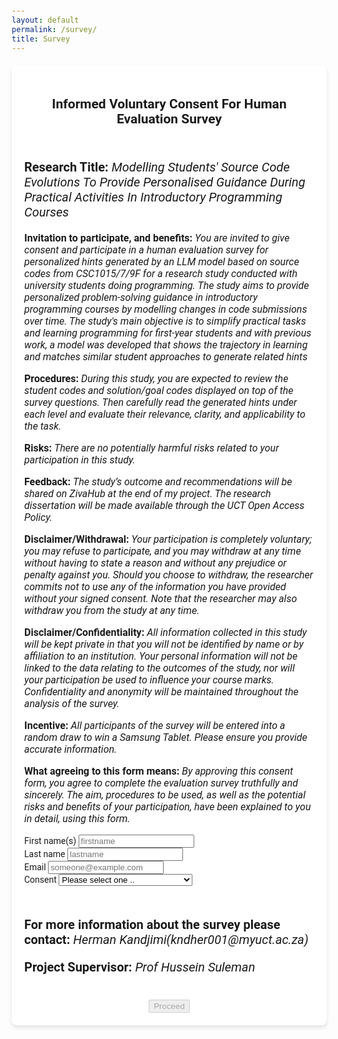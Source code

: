 ```yaml
---
layout: default
permalink: /survey/
title: Survey
---
```

<head>
  <link href="https://cdnjs.cloudflare.com/ajax/libs/font-awesome/6.0.0/css/all.min.css" rel="stylesheet">
  <link href="https://fonts.googleapis.com/icon?family=Material+Icons" rel="stylesheet">
  <link href="https://cdn.jsdelivr.net/npm/material-design-lite/material.min.css" rel="stylesheet">
  <link href="https://cdnjs.cloudflare.com/ajax/libs/prism/1.29.0/themes/prism.min.css" rel="stylesheet">
  <script src="https://cdn.jsdelivr.net/npm/material-design-lite/material.min.js"></script>
  <script src="https://cdnjs.cloudflare.com/ajax/libs/prism/1.29.0/prism.min.js"></script>
  <script src="https://cdnjs.cloudflare.com/ajax/libs/prism/1.29.0/components/prism-python.min.js"></script>
  
  <style>
    body {
      font-family: "Roboto", "Arial", sans-serif;
      margin: 20px;
    }
    .card {
      margin: 20px 0;
      padding: 20px;
      box-shadow: 0 4px 6px rgba(0, 0, 0, 0.1);
      border-radius: 8px;
      background-color: #ffffff;
    }
    .btn {
      margin-top: 20px;
      text-align: center;
    }
    table {
      width: 100%;
      border-collapse: collapse;
      margin: 20px 0;
    }
    th, td {
      text-align: left;
      padding: 10px;
      border: 1px solid #ddd;
    }
    th {
      background-color: #f5f5f5;
    }
    .survey-question {
      margin-bottom: 15px;
    }
    .likert-scale {
      display: flex;
      justify-content: space-between;
      width: 100%;
      max-width: 400px;
    }
    .center {
      text-align: center;
    }
  </style>
</head>
<body>

<div class="card">
  <div id="consent-container">
    <h2 class="center"> Informed Voluntary Consent For Human Evaluation Survey</h2>
    <br/>
    <p style="font-size: 20px;"><b>Research Title: </b><i>Modelling Students' Source Code Evolutions To Provide Personalised Guidance During Practical Activities In Introductory Programming Courses </i></p>
    <p style="font-size: 16px;"><b>Invitation to participate, and benefits: </b><i> You are invited to give consent and participate in a human evaluation survey for personalized hints generated by an LLM model based on source codes from CSC1015/7/9F for a research study conducted with university students doing programming. The study aims to provide personalized problem-solving guidance in introductory programming courses by modelling changes in code submissions over time. The study's main objective is to simplify practical tasks and learning programming for first-year students and with previous work, a model was developed that shows the trajectory in learning and matches similar student approaches to generate related hints </i></p>
    <p style="font-size: 16px;"><b>Procedures: </b><i>  During this study, you are expected to review the student codes and solution/goal codes displayed on top of the survey questions. Then carefully read the generated hints under each level and evaluate their relevance, clarity, and applicability to the task. </i></p>
    <p style="font-size: 16px;"><b>Risks: </b><i>  There are no potentially harmful risks related to your participation in this study. </i></p>
    <p style="font-size: 16px;"><b>Feedback: </b><i>   The study’s outcome and recommendations will be shared on ZivaHub at the end of my project. The research dissertation will be made available through the UCT Open Access Policy. </i></p>
    <p style="font-size: 16px;"><b>Disclaimer/Withdrawal: </b><i>   Your participation is completely voluntary; you may refuse to participate, and you may withdraw at any time without having to state a reason and without any prejudice or penalty against you. Should you choose to withdraw, the researcher commits not to use any of the information you have provided without your signed consent. Note that the researcher may also withdraw you from the study at any time. </i></p>
    <p style="font-size: 16px;"><b>Disclaimer/Confidentiality: </b><i>  All information collected in this study will be kept private in that you will not be identified by name or by affiliation to an institution. Your personal information will not be linked to the data relating to the outcomes of the study, nor will your participation be used to influence your course marks. Confidentiality and anonymity will be maintained throughout the analysis of the survey. </i></p>
    <p style="font-size: 16px;"><b>Incentive: </b><i>  All participants of the survey will be entered into a random draw to win a Samsung Tablet. Please ensure you provide accurate information. </i></p>
    <p style="font-size: 16px;"><b>What agreeing to this form means: </b><i> By approving this consent form, you agree to complete the evaluation survey truthfully and sincerely. The aim, procedures to be used, as well as the potential risks and benefits of your participation, have been explained to you in detail, using this form. </i></p>
    <form class="row g-3">
      <div class="col-md-6">
        <label for="inputEmail4" class="form-label">First name(s)</label>
        <input type="text" class="form-control" id="firstname" placeholder="firstname" onkeyup="validate()">
      </div>
      <div class="col-md-6">
        <label for="inputPassword4" class="form-label">Last name</label>
        <input type="text" class="form-control" id="lastname" placeholder="lastname" onkeyup="validate()">
      </div>
      <div class="col-12">
        <label for="inputAddress" class="form-label">Email</label>
        <input type="email" class="form-control" id="email" placeholder="someone@example.com" onkeyup="validate()">
      </div>
      <div class="col-12">
        <label for="inputAddress" class="form-label">Consent</label>
        <select class="form-control form-select" aria-label=".form-select-lg example" id="consent" onchange="validate()">
          <option value="0" selected>Please select one ..</option>
          <option value="1"> I agree to be a participant</option>
          <option value="2">I do not agree to be a participant</option>
        </select>
      </div>
    </form>
    <br/>
    <p style="font-size: 20px;"><b>For more information about the survey please contact: </b><i> Herman Kandjimi(kndher001@myuct.ac.za)</i></p>
    <p style="font-size: 20px;"><b>Project Supervisor: </b><i> Prof Hussein Suleman</i></p>
    <div class="col-12 center">
        <button type="submit" id="proceed" class="btn btn-primary" onclick="showConsent()" disabled> Proceed </button>
      </div>
  </div>
  <div id="survey-content" hidden>
  <div id="personal-container">
    <!-- Personal information Will Be Rendered Here -->
  </div>

  <!-- h5>INSTRUCTIONS: <i>Review the Student Code and Solution/Goal Code displayed on top of the survey questions. Carefully read the generated hints under each level and evaluate their relevance, clarity, and applicability to the task. </i> </h5-->
  <div id="likert-container">
      <table>  
        <tr>
          <th colspan="10">Using the Likert Scale </th>
        </tr>
        <tr>
          <td colspan="2"><strong>1: Strongly Disagree</strong> – The hint is not clear, helpful or relevant.</td>
          <td colspan="2"><strong>2: Disagree</strong> – The hint has some issues but may still provide minimal guidance.</td>
          <td colspan="2"><strong>3: Neutral</strong> – The hint is acceptable but not particularly strong or clear.</td>
          <td colspan="2"><strong>4: Agree</strong> – The hint is clear, helpful, and relevant to the task</td>
          <td colspan="2"><strong>5: Strongly Agree</strong> – The hint is obvious, precise, and highly effective in guiding the solution.</td>
        </tr>
      </table>
  </div>
  <div id="data-container">
    <!-- Evaluation Set Will Be Rendered Here -->
  </div>
  <div id="survey-container">
    <!-- Evaluation Survey Will Be Rendered Here -->
  </div>
  <div class="btn center" id="buttons-container">
    <button class="mdl-button mdl-js-button mdl-button--raised mdl-button--colored" onclick="nextSet()">Evaluate Next Set</button>
    <button class="mdl-button mdl-js-button mdl-button--raised mdl-button--accent" onclick="submitSurvey()">Submit Response</button>
  </div>
  </div>
</div>

<script>
  var dataSection = '{{site.data.sections}}'
  let validJsonString = dataSection.replace(/"=>/g, '":').replace(/,"/g, ',"').replace(/}/g, '},');
  validJsonString = `[${validJsonString.slice(0, -1)}]`; // Remove the last extra comma and wrap in brackets
  const sections = JSON.parse(validJsonString);

  const data = [
  {
    "student_code": "print()",
   "goal_code": "n = int(input(\"Enter a number between -6 and 2:\\n\")) \nc = 0\n\nif -6<=n<=2:\n    for col in range(1, 6+1):\n        for row in range(1, 7+1):\n            string = str(n)  \n            if len(string) <2: \n                string = \" \" + string\n            print(string,end=\" \")\n            n += 1\n        print()\n         \nelse:\n    print(\"Invalid input! The value of 'n' should be between -6 and 2.\")",
    "edit_script": "[{'action': 'update-node', 'tree': 'expression_statement: print() [0,7]', 'label': 'n = int(input(\"Enter a number between -6 and 2:\\\\n\"))'}, {'action': 'insert-node', 'tree': 'expression_statement: c = 0 [57,65]', 'parent': 'module [0,402]', 'at': 1}, {'action': 'insert-tree', 'tree': 'if_statement [67,402]', 'parent': 'module [0,402]', 'at': 2}]",
    "L1": "Level 1 (Socratic Inquiry-Based):\n- What kind of input validation is needed to ensure the user enters a number between -6 and 2?\n- How can you structure your program to print numbers in a grid format with 6 rows and 7 columns?\n- What Python constructs can you use to iterate over rows and columns to print the numbers in the desired format?\n- How can you ensure that each number is printed with a field width of 2 and is right-justified?",
    "L2": "Level 2 (Generic Conceptual Corrections):\n- Consider adding input validation to check if the user's input is within the specified range (-6 to 2).\n- Use nested loops to iterate over rows and columns to print the numbers in a grid format.\n- Ensure that each number is printed with a field width of 2 and is right-justified by formatting the output.\n- Handle invalid input by printing an appropriate error message.",
    "L3": "Level 3 (Precise and Targeted Guidance):\n- Replace the `print()` statement with code that prompts the user to enter a number between -6 and 2 and stores it in a variable `n`.\n- Add a variable `c` and initialize it to 0 (though it may not be used in the final solution, it’s part of the edit script).\n- Use an `if` statement to check if `n` is within the range -6 to 2. If it is, proceed to print the grid; otherwise, print an error message.\n- Inside the `if` block, use nested `for` loops to iterate over 6 rows and 7 columns. For each iteration, print the current value of `n` with a field width of 2, ensuring it is right-justified. Increment `n` after each print.\n- After printing each row, use `print()` to move to the next line."
  },
  {
    "student_code": "print()",
   "goal_code": "n = int(input(\"Enter the start number:\\n\"))\n\n\nif -6 < n < 2:\n    num = n\n    \n    for i in range(6):\n        row_str = \"\"\n        for j in range(7):\n            if 0 <= num <= 9:   \n                row_str += ' ' + str(num) + ' '\n            else:\n                row_str += str(num) + ' '\n            num += 1\n        print(row_str) \nelse:\n    print(\"Invalid input! The value of 'n' should be between -6 and 2.\")",
    "edit_script": "[{'action': 'update-node', 'tree': 'expression_statement: print() [0,7]', 'label': 'n = int(input(\"Enter the start number:\\\\n\"))'}, {'action': 'insert-tree', 'tree': 'if_statement [49,421]', 'parent': 'module [0,421]', 'at': 1}]",
    "L1": "Level 1 (Socratic Inquiry-Based):\n- What is the purpose of the `print()` statement in your current code? Does it align with the problem description?\n- How can you ensure that the user inputs a number within the specified range (-6 < n < 2)?\n- What kind of loop structure would you need to print the numbers in a grid format with 6 rows and 7 columns?\n- How can you format the numbers so that they are right-justified and take up a field width of 2?",
    "L2": "Level 2 (Generic Conceptual Corrections):\n- Consider replacing the `print()` statement with code that prompts the user to input a number.\n- Think about how to validate the user's input to ensure it falls within the range of -6 to 2.\n- You might need to use nested loops (a `for` loop inside another `for` loop) to generate the grid of numbers.\n- Consider how to format the numbers so that they are right-justified and take up a field width of 2.",
    "L3": "Level 3 (Precise and Targeted Guidance):\n- Replace the `print()` statement with `n = int(input(\"Enter the start number:\\n\"))` to prompt the user for input.\n- Add an `if` statement to check if the input number `n` is within the range -6 to 2. If it is, proceed to generate the grid; otherwise, print an error message.\n- Use a nested loop structure (a `for` loop inside another `for` loop) to generate the grid. The outer loop should iterate 6 times (for the rows), and the inner loop should iterate 7 times (for the columns).\n- Format the numbers so that they are right-justified and take up a field width of 2. You can use string formatting or concatenation to achieve this."
  },
  {
    "student_code": "print()",
   "goal_code": "num_input = eval(input(\"Enter a number between -6 and 2:\\n\"))\nnum = int(num_input)\n\n\nif not -6 < num < 2:\n    \n    \n    print(\"Invalid input! The value of 'n' should be between -6 and 2.\")\n    \n    exit(0)\n\n\n\n\n\n\n\n\n\n\nfor i in range(6):\n    for j in range(num+i*7, (num+7)+i*7): \n        opt_code = \"\" \n        \n        if 0 <= j < 10:\n            \n            opt_code += \" \"\n        print(opt_code, j, sep=\"\", end=\" \")\n    print('')",
    "edit_script": "[{'action': 'update-node', 'tree': 'expression_statement: print() [0,7]', 'label': 'num_input = eval(input(\"Enter a number between -6 and 2:\\\\n\"))'}, {'action': 'insert-node', 'tree': 'expression_statement: num = int(var1) [57,73]', 'parent': 'module [0,612]', 'at': 1}, {'action': 'insert-tree', 'tree': 'if_statement [76,197]', 'parent': 'module [0,612]', 'at': 2}, {'action': 'insert-node', 'tree': 'comment: # [d]d [d]d [d]d [d]d [d]d [d]d [d]d [202,238]', 'parent': 'module [0,612]', 'at': 3}, {'action': 'insert-node', 'tree': 'comment: # [d]d [d]d [d]d [d]d [d]d [d]d [d]d [239,275]', 'parent': 'module [0,612]', 'at': 4}, {'action': 'insert-node', 'tree': 'comment: # [d]d [d]d [d]d [d]d [d]d [d]d [d]d [276,312]', 'parent': 'module [0,612]', 'at': 5}, {'action': 'insert-node', 'tree': 'comment: # [d]d [d]d [d]d [d]d [d]d [d]d [d]d [313,349]', 'parent': 'module [0,612]', 'at': 6}, {'action': 'insert-node', 'tree': 'comment: # [d]d [d]d [d]d [d]d [d]d [d]d [d]d [350,386]', 'parent': 'module [0,612]', 'at': 7}, {'action': 'insert-tree', 'tree': 'for_statement [388,612]', 'parent': 'module [0,612]', 'at': 8}]",
    "L1": "Level 1 (Socratic Inquiry-Based):\n- How can you prompt the user to input a number and ensure it is within the specified range (-6 < n < 2)?\n- What kind of loop structure would you use to print numbers in a grid format with 6 rows and 7 columns?\n- How can you ensure that the numbers are printed with a field width of 2 and are right-justified?\n- What should happen if the user inputs a number outside the specified range?",
    "L2": "Level 2 (Generic Conceptual Corrections):\n- Consider using a nested loop structure to print the numbers in a grid format. The outer loop can handle the rows, and the inner loop can handle the columns.\n- Use conditional statements to check if the input number is within the specified range. If not, print an error message and exit the program.\n- Think about how to format the output so that each number occupies a field width of 2 and is right-justified. You might need to handle single-digit numbers differently.",
    "L3": "Level 3 (Precise and Targeted Guidance):\n- Replace the `print()` statement with code that prompts the user to input a number and converts it to an integer.\n- Add an `if` statement to check if the input number is within the range -6 < n < 2. If not, print an error message and exit the program using `exit(0)`.\n- Use a nested `for` loop to print the numbers in a grid format. The outer loop should iterate 6 times (for the rows), and the inner loop should iterate 7 times (for the columns).\n- Inside the inner loop, ensure that each number is printed with a field width of 2. You can use an `if` statement to add a space before single-digit numbers to achieve right-justification.\n- After printing each row, use `print('')` to move to the next line."
  },
  {
    "student_code": "n = eval(input(\"Enter a number between - 6 and 2:\\n\"))\n\n\nacc = -7\n\n\nif (n > - 6 and n < 2): \n    for x in range(6): \n        acc += 7 \n        for y in range(n + acc, n + 7 + acc):  \n            y_formatted = format(y,\"2\") \n            print(y_formatted,end = \" \")\n        print()\nelse:\n    print(\"Invalid input! The value of 'n' should be between -6 and 2.\")",
   "goal_code": "n = eval(input(\"Enter a number between -6 and 2:\\n\"))\n\n\nacc = -7\n\n\nif (n > -6 and n < 2): \n    for x in range(6): \n        acc += 7 \n        for y in range(n + acc, n + 7 + acc):  \n            y_formatted = format(y,\"2\") \n            print(y_formatted,end = \" \")\n        print()\nelse:\n    print(\"Invalid input! The value of 'n' should be between -6 and 2.\")",
    "edit_script": "[{'action': 'update-node', 'tree': 'expression_statement: n = eval(input(\"Enter a number between - 6 and 2:\\\\n\")) [0,57]', 'label': 'n = eval(input(\"Enter a number between -6 and 2:\\\\n\"))'}, {'action': 'update-node', 'tree': 'boolean_operator: n > - 6 and n < 2 [76,99]', 'label': 'n > -6 and n < 2'}]",
    "L1": "Level 1 (Socratic Inquiry-Based):\n- What is the purpose of the `format(y, \"2\")` function in your code? How does it affect the output?\n- Why do you think the condition `n > -6 and n < 2` is used? What happens if `n` is exactly -6 or 2?\n- How does the `acc` variable help in generating the grid? What role does it play in the nested loops?\n- What would happen if the input prompt had extra spaces, like `\"Enter a number between - 6 and 2:\\n\"`? How does this affect user input?",
    "L2": "Level 2 (Generic Conceptual Corrections):\n- Consider removing unnecessary spaces in the input prompt to ensure clarity and consistency.\n- Ensure that the condition `n > -6 and n < 2` is correctly formatted without extra spaces around the numbers.\n- Think about how the `format(y, \"2\")` function works and whether it aligns with the requirement of right-justifying numbers in a field width of 2.\n- Reflect on how the `acc` variable is used to generate the grid and whether it correctly increments the values for each row.",
    "L3": "Level 3 (Precise and Targeted Guidance):\n- Remove the extra space in the input prompt: Change `\"Enter a number between - 6 and 2:\\n\"` to `\"Enter a number between -6 and 2:\\n\"`.\n- Update the condition `n > - 6 and n < 2` to `n > -6 and n < 2` by removing the extra spaces around `-6`.\n- Ensure that the `format(y, \"2\")` function is correctly formatting the numbers to be right-justified with a field width of 2.\n- Verify that the `acc` variable is correctly incrementing by 7 for each row to generate the grid as required."
  },
  {
    "student_code": "number = eval(input(\"Enter the start number:\\n\"))\nif -6<number<2:\n    for i in range(0,6):\n        for k in range(0,7):\n            if -1<(number+k)<10:\n                print(\"\", number+k,\"\", end='')\n            else:\n                print(number+k,\"\", end='')\n        number += 7\n        print()\nelse:\n    print(\"Invalid input! The value of 'n' should be between -6 and 2.\")",
   "goal_code": "number = eval(input(\"Enter a number berween -6 and 2:\\n\"))\nif -6<number<2:\n    for i in range(0,6):\n        for k in range(0,7):\n            if -1<(number+k)<10:\n                print(\"\", number+k,\"\", end='')\n            else:\n                print(number+k,\"\", end='')\n        number += 7\n        print()\nelse:\n    print(\"Invalid input! The value of 'n' should be between -6 and 2.\")",
    "edit_script": "[{'action': 'update-node', 'tree': 'expression_statement: number = eval(input(\"Enter the start number:\\\\n\")) [0,47]', 'label': 'number = eval(input(\"Enter a number berween -6 and 2:\\\\n\"))'}]",
    "L1": "Level 1 (Socratic Inquiry-Based):\n- What is the purpose of the prompt message in the `input()` function? Does it clearly communicate the expected input range to the user?\n- How does the clarity of the prompt message affect the user experience and the likelihood of correct input?\n- Is the current prompt message in your code aligned with the problem description's requirements?",
    "L2": "Level 2 (Generic Conceptual Corrections):\n- Consider revising the prompt message in the `input()` function to make it more descriptive and aligned with the problem's requirements.\n- Ensure that the prompt message clearly indicates the valid range of input values to the user, as specified in the problem description.",
    "L3": "Level 3 (Precise and Targeted Guidance):\n- Update the prompt message in the `input()` function to match the problem description. Specifically, change `\"Enter the start number:\\n\"` to `\"Enter a number between -6 and 2:\\n\"`.\n- This change will make the prompt more informative and help the user understand the valid input range.\n\n---\n\n Summary of Changes:\n- **Change the prompt message** in the `input()` function to `\"Enter a number between -6 and 2:\\n\"` to align with the problem description and improve user clarity."
  },
  {
    "student_code": "number= eval(input(\"Enter a number between -6 and 2 :\\n\"))\nif (number>-6) and (number<2):\n    n=number\n    for i in range(6):\n        for j in range(7):\n            if len(str(n))==1:\n                print(\"\",n,end=\" \")\n            else:\n                print(n,end=\" \")\n            n+=1\n        print(end=\"\\n\")\nelse:\n    print(\"Invalid input! The value of \\'n\\' should be between -6 and 2.\")",
   "goal_code": "number= eval(input(\"Enter a number between -6 and 2:\\n\"))\nif (number>-6) and (number<2):\n    n=number\n    for i in range(6):\n        for j in range(7):\n            if len(str(n))==1:\n                print(\"\",n,end=\" \")\n            else:\n                print(n,end=\" \")\n            n+=1\n        print(end=\"\\n\")\nelse:\n    print(\"Invalid input! The value of \\'n\\' should be between -6 and 2.\")",
    "edit_script": "[{'action': 'update-node', 'tree': 'expression_statement: number= eval(input(\"Enter a number between -6 and 2 :\\\\n\")) [0,56]', 'label': 'number= eval(input(\"Enter a number between -6 and 2:\\\\n\"))'}]",
    "L1": "Level 1 (Socratic Inquiry-Based):\n- What is the purpose of the `eval()` function in your code, and is it necessary for this task?\n- How does the formatting of the input prompt affect the user experience? Is there a difference between `\"Enter a number between -6 and 2 :\\n\"` and `\"Enter a number between -6 and 2:\\n\"`?\n- Why is it important to ensure that the input prompt is clear and consistent?",
    "L2": "Level 2 (Generic Conceptual Corrections):\n- Consider the clarity of the input prompt. Ensure that the prompt is consistent and does not have unnecessary spaces or characters.\n- Think about whether `eval()` is the best choice for this task. Are there simpler alternatives to read user input?\n- Reflect on how small changes in the input prompt can improve the readability and professionalism of your program.",
    "L3": "Level 3 (Precise and Targeted Guidance):\n- Update the input prompt to remove the extra space before the colon. Change `\"Enter a number between -6 and 2 :\\n\"` to `\"Enter a number between -6 and 2:\\n\"`.\n- Consider using `int(input())` instead of `eval(input())` to read the input, as it is safer and more appropriate for this task."
  },
  {
    "student_code": "n = eval(input(\"Enter a number between -6 and 2:\\n\"))\n\n\nif -6<n<2:   \n    \n    for i in range(6):  \n        \n        for p in range(n,n+7): \n            \n            if 0<=n<10: \n                \n                print('',p, end =' ') \n            else:\n                \n                print(p, end =' ') \n                \n            n+=1  \n            \n        print() \n        \n\n\nelse:\n    print(\"Invalid input! The value of 'n' should be between -6 and 93.\")",
   "goal_code": "n = eval(input(\"Enter a number between -6 and 2:\\n\"))\n\n\nif -6<n<2:   \n    \n    for i in range(6):  \n        \n        for p in range(n,n+7): \n            \n            if 0<=n<10: \n                \n                print('',p, end =' ') \n            else:\n                \n                print(p, end =' ') \n                \n            n+=1  \n            \n        print() \n        \n\n\nelse:\n    print(\"Invalid input! The value of 'n' should be between -6 and 2.\")",
    "edit_script": "[{'action': 'update-node', 'tree': 'expression_statement: print(\"Invalid input! The value of \\'n\\' should be between -6 and 93.\") [423,492]', 'label': 'print(\"Invalid input! The value of \\'n\\' should be between -6 and 2.\")'}]",
    "L1": "Level 1 (Socratic Inquiry-Based):\n- What is the purpose of the condition `-6 < n < 2` in your code? Does it correctly handle the input range specified in the problem description?\n- What happens if the user enters a number outside the range `-6 < n < 2`? Does your code provide the correct error message?\n- How does the error message in your code compare to the problem description? Is it consistent with the expected output?",
    "L2": "Level 2 (Generic Conceptual Corrections):\n- Consider the range of valid inputs for `n` as specified in the problem description. Ensure that your error message matches the expected range.\n- Review the error message in your code. Does it accurately reflect the valid range of inputs for `n`? If not, think about how you can correct it.\n- Ensure that the error message is clear and provides the correct hint to the user about the valid range of `n`.",
    "L3": "Level 3 (Precise and Targeted Guidance):\n- In your code, the error message `print(\"Invalid input! The value of 'n' should be between -6 and 93.\")` is incorrect. Update this line to match the problem description by changing `93` to `2`.\n- Replace the line `print(\"Invalid input! The value of 'n' should be between -6 and 93.\")` with `print(\"Invalid input! The value of 'n' should be between -6 and 2.\")`.\n\nThis change ensures that the error message correctly reflects the valid range of inputs for `n` as specified in the problem description."
  },
  {
    "student_code": "n = eval(input('Enter a number between -6 and 2:\\n'))\nz = n-1\nif -6<n<2:\n     \n     \n     for i in range(6): \n          \n          for p in range(7):\n               z=z+1\n               if 0<=z<=9:\n                    print(' ',z,sep='',end=' ')\n               else:\n                    print(z,end=' ')\n          print()\n\nelse: \n     print(\"Invalid inuot! The value of 'n' should be between -6 and 2.\")",
   "goal_code": "n = eval(input('Enter a number between -6 and 2:\\n'))\nz = n-1\nif -6<n<2:\n     \n     \n     for i in range(6): \n          \n          for p in range(7):\n               z=z+1\n               if 0<=z<=9:\n                    print(' ',z,sep='',end=' ')\n               else:\n                    print(z,end=' ')\n          print()\n\nelse: \n     print(\"Invalid input! The value of 'n' should be between -6 and 2.\")",
    "edit_script": "[{'action': 'update-node', 'tree': 'expression_statement: print(\"Invalid inuot! The value of \\'n\\' should be between -6 and 2.\") [368,436]', 'label': 'print(\"Invalid input! The value of \\'n\\' should be between -6 and 2.\")'}]",
    "L1": "Level 1 (Socratic Inquiry-Based):\n- What do you notice about the error message in your code? Does it match the expected output format?\n- How important is it to ensure that error messages are clear and free of typos? Why might this be important for user experience?\n- Can you think of any other parts of your code where similar typos might exist?",
    "L2": "Level 2 (Generic Conceptual Corrections):\n- Consider reviewing the error message in your code to ensure it is clear and free of typos.\n- Make sure that all strings, especially error messages, are spelled correctly to avoid confusion for the user.\n- Double-check the consistency of your output messages with the problem description.",
    "L3": "Level 3 (Precise and Targeted Guidance):\n- In your code, there is a typo in the error message. Specifically, the word \"inuot\" should be corrected to \"input\".\n- Update the line `print(\"Invalid inuot! The value of 'n' should be between -6 and 2.\")` to `print(\"Invalid input! The value of 'n' should be between -6 and 2.\")`.\n- Ensure that the error message matches the exact wording provided in the problem description."
  },
  {
    "student_code": "num = int(input(\"Enter a number between -6 and 2:\\n\"))\n\nif num >= -6 and num <= 2:\n    for i in range(num, num+7):\n        if i < 0:\n            print(i,end=\" \")\n        if 0<=i and i<=10:\n            print(\"\", i,end=\" \")\n        if i > 10:\n            print(i,end=\" \")\n\n            \n\nelse:\n    print(\"Invalid input! The value of 'n' should be between -6 and 2.\")\n\nprint()\nif num >= -6 and num <= 2:\n    for i in range(num+7, num+14):\n        if i < 0:\n            print(i,end=\" \")\n        if 0<=i and i<10:\n            print(\"\", i,end=\" \")\n        if i >= 10:\n            print(i,end=\" \")\n\n\nelse:\n    print(\"Invalid input! The value of 'n' should be between -6 and 2.\")\n\nprint() \nif num >= -6 and num <= 2:\n        for i in range(num+14, num+21):\n            if i < 0:\n                print(i,end=\" \")\n            if 0<=i and i<10:\n                print(\"\", i,end=\" \")\n            if i >= 10:\n                print(i,end=\" \")\nelse:\n        print(\"Invalid input! The value of 'n' should be between -6 and 2.\")\nprint() \nif num >= -6 and num <= 2:\n        for i in range(num+21, num+28):\n            if i < 0:\n                print(i,end=\" \")\n            if 0<=i and i<10:\n                print(\"\", i,end=\" \")\n            if i >= 10:\n                print(i,end=\" \")\nelse:\n        print(\"Invalid input! The value of 'n' should be between -6 and 2.\")\nprint() \nif num >= -6 and num <= 2:\n        for i in range(num+28, num+35):\n            if i < 0:\n                print(i,end=\" \")\n            if 0<=i and i<10:\n                print(\"\", i,end=\" \")\n            if i >= 10:\n                print(i,end=\" \")\nelse:\n        print(\"Invalid input! The value of 'n' should be between -6 and 2.\")\nprint() \nif num >= -6 and num <= 2:\n        for i in range(num+35, num+42):\n            if i < 0:\n                print(i,end=\" \")\n            if 0<=i and i<10:\n                print(\"\", i,end=\" \")\n            if i >= 10:\n                print(i,end=\" \")\nelse:\n        print(\"Invalid input! The value of 'n' should be between -6 and 2.\")",
   "goal_code": "num = int(input(\"Enter a number between -6 and 2:\\n\"))\n\nif num >= -6 and num <= 2:\n    for i in range(num, num+7):\n        if i < 0:\n            print(i,end=\" \")\n        if 0<=i and i<=10:\n            print(\"\", i,end=\" \")\n        if i > 10:\n            print(i,end=\" \")\n\n            \n\nelse:\n    print(\"Invalid input! The value of 'n' should be between -6 and 2.\")\n    quit()\n\nprint()\nif num >= -6 and num <= 2:\n    for i in range(num+7, num+14):\n        if i < 0:\n            print(i,end=\" \")\n        if 0<=i and i<10:\n            print(\"\", i,end=\" \")\n        if i >= 10:\n            print(i,end=\" \")\n\n\nprint() \nif num >= -6 and num <= 2:\n        for i in range(num+14, num+21):\n            if i < 0:\n                print(i,end=\" \")\n            if 0<=i and i<10:\n                print(\"\", i,end=\" \")\n            if i >= 10:\n                print(i,end=\" \")\n\nprint() \nif num >= -6 and num <= 2:\n        for i in range(num+21, num+28):\n            if i < 0:\n                print(i,end=\" \")\n            if 0<=i and i<10:\n                print(\"\", i,end=\" \")\n            if i >= 10:\n                print(i,end=\" \")\n\nprint() \nif num >= -6 and num <= 2:\n        for i in range(num+28, num+35):\n            if i < 0:\n                print(i,end=\" \")\n            if 0<=i and i<10:\n                print(\"\", i,end=\" \")\n            if i >= 10:\n                print(i,end=\" \")\n\nprint() \nif num >= -6 and num <= 2:\n        for i in range(num+35, num+42):\n            if i < 0:\n                print(i,end=\" \")\n            if 0<=i and i<10:\n                print(\"\", i,end=\" \")\n            if i >= 10:\n                print(i,end=\" \")",
    "edit_script": "[{'action': 'insert-node', 'tree': 'expression_statement: quit() [397,403]', 'parent': 'block [324,403]', 'at': 1}, {'action': 'delete-tree', 'tree': 'else_clause [649,727]'}, {'action': 'delete-tree', 'tree': 'else_clause [1012,1094]'}, {'action': 'delete-tree', 'tree': 'else_clause [1378,1460]'}, {'action': 'delete-tree', 'tree': 'else_clause [1744,1826]'}, {'action': 'delete-tree', 'tree': 'else_clause [2110,2192]'}]",
    "L1": "Level 1 (Socratic Inquiry-Based):\n- Why do you think the program continues to execute even after printing \"Invalid input! The value of 'n' should be between -6 and 2.\"? \n- What happens if the user enters a number outside the range (-6 to 2)? Does the program stop executing immediately, or does it continue to run unnecessary code?\n- How can you ensure that the program stops executing after detecting invalid input?",
    "L2": "Level 2 (Generic Conceptual Corrections):\n- Consider adding a mechanism to stop the program immediately after detecting invalid input. This will prevent unnecessary code execution.\n- Think about how you can simplify the code by removing redundant checks for invalid input after the initial check.\n- Ensure that the program only prints the grid if the input is valid, and stops execution if the input is invalid.",
    "L3": "Level 3 (Precise and Targeted Guidance):\n- After the first `if` statement that checks if the input is valid, add a `quit()` function to stop the program if the input is invalid. This will prevent the program from continuing to execute unnecessary code.\n- Remove the redundant `else` clauses that check for invalid input in each subsequent block. These are unnecessary because the program should have already stopped if the input was invalid.\n- Ensure that the program only prints the grid if the input is valid, and stops execution immediately if the input is invalid."
  },
  {
    "student_code": "n = eval(input('Enter a number between -6 and 2:\\n'))\nr = 0\n \nif n >= -6 and n <= 2:\n    \n    for i in range(n , n + 42):\n        if 0 <= i <= 9:\n            print(' ' +str(i), ' ', end = '')\n        else: print( i , ' ', end='')\n        r += 1\n        if r % 7 == 0:\n            print()\nelse:\n    print('Invalid input! The value of \\'n\\' should be between -6 and 2.')",
   "goal_code": "n = eval(input('Enter a number between -6 and 2:\\n'))\nr = 0\n \nif n >= -6 and n <= 2:\n    for l in range(n, n + 42):\n        l = str(l)\n        r += 1\n        \n        if len(l) == 2: \n            print(''+ l , end=' ' )\n        else:\n            print(' '+ l,end = ' ')\n        \n        if r % 7 == 0:\n            print()\n\n        \n        \nelse:\n    print('Invalid input! The value of \\'n\\' should be between -6 and 2.')",
    "edit_script": "[{'action': 'move-tree', 'tree': 'if_statement [151,259]', 'parent': 'block [145,363]', 'at': 1}, {'action': 'insert-node', 'tree': 'expression_statement: l = str(l) [145,161]', 'parent': 'block [145,363]', 'at': 0}, {'action': 'update-node', 'tree': 'comparison_operator: 0 <= l <= 9 [154,168]', 'label': 'len(l) == 2'}, {'action': 'update-node', 'tree': \"expression_statement: print(' ' +str(l), ' ', end = '') [182,218]\", 'label': \"print(''+ l , end=' ' )\"}, {'action': 'update-node', 'tree': \"expression_statement: print( l , ' ', end='') [233,259]\", 'label': \"print(' '+ l,end = ' ')\"}]",
    "L1": "Level 1 (Socratic Inquiry-Based):\n- How can you ensure that the numbers are printed with a consistent width of 2 characters, regardless of whether they are single-digit or double-digit numbers?\n- What is the purpose of converting the number `l` to a string in the goal code? How does this help in formatting the output?\n- Why is the condition `0 <= i <= 9` being replaced with `len(l) == 2`? What does this change imply about the logic of the program?\n- How does the `print` statement change to ensure that the numbers are right-justified and separated by a single space?",
    "L2": "Level 2 (Generic Conceptual Corrections):\n- Consider converting the number to a string to easily check its length and format it accordingly.\n- Update the condition to check the length of the string representation of the number instead of checking its numerical range.\n- Modify the `print` statements to ensure that the numbers are printed with a consistent width of 2 characters, right-justified, and separated by a single space.",
    "L3": "Level 3 (Precise and Targeted Guidance):\n- Convert the number `l` to a string using `l = str(l)` before checking its length.\n- Replace the condition `0 <= i <= 9` with `len(l) == 2` to check if the number has two digits.\n- Update the `print` statements to print the number with a consistent width of 2 characters. Use `print(''+ l , end=' ' )` for two-digit numbers and `print(' '+ l,end = ' ')` for single-digit numbers.\n- Ensure that the numbers are right-justified and separated by a single space, with no extra space after the final number in each row."
  },
  {
    "student_code": "n=int(input(\"Enter a number between -6 and 2:\\n\"))\nif -6<n<2:\n for i in range(6):\n  for j in range(7):\n   num=n+i*7+j\n   if num<10 and num>=0:\n    print(\" \"+str(i)+\" \", end=\" \")\n   else:\n    print(str(i)+\" \", end=\" \")\n   print()\nelse:\n print(\"Invalid input! The value of 'n' should be between -6 and 2.\")",
   "goal_code": "n=int(input(\"Enter a number between -6 and 2:\\n\"))\nif -6<n<2:\n for i in range(6):\n  for j in range(7):\n   num=n+i*7+j\n   if n<10 and n>=0:\n    print(\" \"+str(n)+\" \", end=\"\")\n   else:\n    print(str(n)+\" \", end=\"\")\n   n = n+1 \n  print()\nelse:\n print(\"Invalid input! The value of 'n' should be between -6 and 2.\")",
    "edit_script": "[{'action': 'insert-node', 'tree': 'expression_statement: print() [266,273]', 'parent': 'block [93,273]', 'at': 1}, {'action': 'update-node', 'tree': 'expression_statement: print() [251,258]', 'label': 'n = n+1'}, {'action': 'update-node', 'tree': 'boolean_operator: num<10 and num>=0 [146,165]', 'label': 'n<10 and n>=0'}, {'action': 'update-node', 'tree': 'expression_statement: print(\" \"+str(i)+\" \", end=\" \") [171,204]', 'label': 'print(\" \"+str(n)+\" \", end=\"\")'}, {'action': 'update-node', 'tree': 'expression_statement: print(str(i)+\" \", end=\" \") [218,247]', 'label': 'print(str(n)+\" \", end=\"\")'}]",
    "L1": "Level 1 (Socratic Inquiry-Based):\n- What is the purpose of the variable `num` in your code? Is it being used correctly to generate the sequence of numbers?\n- How are you ensuring that the numbers are printed in a grid format with 6 rows and 7 columns?\n- Are you correctly incrementing the value of `n` to generate the sequence of numbers?\n- How are you handling the formatting of the numbers to ensure they are right-justified and take up a field width of 2?",
    "L2": "Level 2 (Generic Conceptual Corrections):\n- Consider whether the variable `num` is necessary for generating the sequence of numbers. Could you directly use `n` instead?\n- Ensure that the value of `n` is being incremented correctly after each number is printed to maintain the sequence.\n- Review the formatting of the numbers to ensure they are right-justified and take up a field width of 2.\n- Make sure that the grid is printed correctly with 6 rows and 7 columns.",
    "L3": "Level 3 (Precise and targeted guidance):\n- Replace the condition `num<10 and num>=0` with `n<10 and n>=0` to check the value of `n` directly.\n- Update the print statements to use `n` instead of `i` to print the correct sequence of numbers.\n- Add a line to increment `n` by 1 after each number is printed to maintain the sequence.\n- Ensure that the `print()` statement is placed correctly to print a new line after each row of 7 numbers.\n\nThese hints should help you identify the issues in your code and guide you toward the correct solution without directly giving away the answer."
  },
  {
    "student_code": "n = int(input(\"Enter a number between -6 and 2: \\n\"))\n\nif -6<=n<2:\n    for i in range (n,n+7):\n        print(f\"{i:2d}\",sep='  ',end=\"\")\n    print()  \n    for j in range (n+7,n+14):\n            print(f\"{j:2d}\",sep='  ',end=\"\")\n    print()\n    for c in range (n+14,n+21):\n                print(f\"{c:2d}\",sep=\" \" \" \",end=\"\")\n    print()\n    for t in range(n+21,n+28):\n                    print(f\"{t:2d}\",sep= \" \" \"  \",end=\"\")\n    print()\n    for o in range (n+28,n+35):\n                        print(f\"{o:2d}\",sep='  ',end=\"\")\n    print()\n    for k in range (n+35,n+42):\n                            print(f\"{k:2d}\",sep='  ',end=\"\")  \n    print()\n    \nelse:\n    print(\"Invalid input! The value of 'n' should be between -6 and 2.\")",
   "goal_code": "n=int(input(\"Enter a number between -6 and 2:\\n\"))\n\n\nif -6<=n<=2:\n    for i in range (n,n+7):\n        print(f\"{i:2d}\",sep=\"*\",end=\"\")\n    print()\n    for j in range (n+7,n+14):\n        print(f\"{j:2d}\",sep=\"  \",end=\"\")\n    print()\n    for k in range (n+14,n+28):\n        print(f\"{k:2d}\",sep=\"  \",end=\"\")\n    print()\n    for l in range (n+28,n+35):\n        print(f\"{l:2d}\",sep=\"   \",end=\"\")\n    for m in range (n+35,n+42):\n        print(f\"{m:2d}\",sep=\"   \",end=\"\")\nelse:\n    print(\"Invalid input! The value of 'n' should be between -6 and 2.\")",
    "edit_script": "[{'action': 'update-node', 'tree': 'expression_statement: n = int(input(\"Enter a number between -6 and 2: \\\\n\")) [5,61]', 'label': 'n=int(input(\"Enter a number between -6 and 2:\\\\n\"))'}, {'action': 'update-node', 'tree': 'comparison_operator: -6<=n<2 [66,76]', 'label': '-6<=n<=2'}, {'action': 'update-node', 'tree': 'identifier: m [502,506]', 'label': 'l'}, {'action': 'update-node', 'tree': 'identifier: var7 [615,619]', 'label': 'm'}, {'action': 'update-node', 'tree': 'expression_statement: print(f\"{i:2d}\",sep=\\'  \\',end=\"\") [123,158]', 'label': 'print(f\"{i:2d}\",sep=\"*\",end=\"\")'}, {'action': 'update-node', 'tree': 'expression_statement: print(f\"{j:2d}\",sep=\\'  \\',end=\"\") [225,260]', 'label': 'print(f\"{j:2d}\",sep=\"  \",end=\"\")'}, {'action': 'update-node', 'tree': 'expression_statement: print(f\"{k:2d}\",sep=\" \" \" \",end=\"\") [330,368]', 'label': 'print(f\"{k:2d}\",sep=\"  \",end=\"\")'}, {'action': 'update-node', 'tree': 'expression_statement: print(f\"{m:2d}\",sep=\\'  \\',end=\"\") [559,594]', 'label': 'print(f\"{l:2d}\",sep=\"   \",end=\"\")'}, {'action': 'update-node', 'tree': 'expression_statement: print(f\"{var7:2d}\",sep=\\'  \\',end=\"\") [676,711]', 'label': 'print(f\"{m:2d}\",sep=\"   \",end=\"\")'}, {'action': 'update-node', 'tree': 'binary_operator: n+21 [304,311]', 'label': 'n+28'}, {'action': 'delete-node', 'tree': 'comment: # [0,1]'}, {'action': 'delete-node', 'tree': 'comment: # [2,3]'}, {'action': 'delete-tree', 'tree': 'for_statement [385,481]'}, {'action': 'delete-node', 'tree': 'expression_statement: print() [486,493]'}, {'action': 'delete-node', 'tree': 'expression_statement: print() [599,606]'}, {'action': 'delete-node', 'tree': 'expression_statement: print() [718,725]'}]",
    "L1": "Level 1 (Socratic Inquiry-Based):\n- What is the purpose of the `sep` parameter in the `print()` function, and how does it affect the output?\n- Why might the condition `-6<=n<2` need to be adjusted to `-6<=n<=2` to handle the upper bound correctly?\n- How can you simplify the code to avoid repeating similar `for` loops multiple times?\n- What is the significance of the `end` parameter in the `print()` function, and how does it affect the output format?",
    "L2": "Level 2 (Generic Conceptual Corrections):\n- Consider updating the condition to include the upper bound of `n` (i.e., `-6<=n<=2`).\n- Think about how you can use nested loops to reduce the repetition of similar `for` loops.\n- Ensure that the `sep` parameter in the `print()` function is used correctly to control the spacing between numbers.\n- Review the use of the `end` parameter in `print()` to ensure that the output format matches the requirements.",
    "L3": "Level 3 (Precise and Targeted Guidance):\n- Change the condition `-6<=n<2` to `-6<=n<=2` to correctly handle the upper bound of `n`.\n- Replace the `sep` parameter in the first `print()` statement with `sep=\"*\"` to test how it affects the output.\n- Update the `sep` parameter in the other `print()` statements to ensure consistent spacing between numbers.\n- Remove the unnecessary `print()` statements that are causing extra blank lines in the output.\n- Consider using a single loop structure to handle the printing of numbers in rows and columns, reducing code repetition."
  },
  {
    "student_code": "n = int(input('Enter a number between -6 and 93:\\n'))\n\nif n <= -6 or n >= 2:  \n    print('Invalid input! The value of \\'n\\' should be between -6 and 2.')\nelse:\n    for i in range(6):  \n        \n\n        for j in range(7):  \n\n            if 0 <= n <= 9:\n                print(' ', n, sep='', end=' ')   \n\n            else:\n                print(n, end=' ')\n        \n            n += 1  \n    \n        print()",
   "goal_code": "n = int(input('Enter a number between -6 and 2:\\n'))\n\nif n <= -6 or n >= 2:  \n    print('Invalid input! The value of \\'n\\' should be between -6 and 2.')\nelse:\n    for i in range(6):  \n        \n\n        for j in range(7):  \n\n            if 0 <= n <= 9:\n                print(' ', n, sep='', end=' ')   \n\n            else:\n                print(n, end=' ')\n        \n            n += 1  \n    \n        print()",
    "edit_script": "[{'action': 'update-node', 'tree': \"expression_statement: n = int(input('Enter a number between -6 and 93:\\\\n')) [0,56]\", 'label': \"n = int(input('Enter a number between -6 and 2:\\\\n'))\"}]",
    "L1": "Level 1 (Socratic Inquiry-Based):\n- What is the purpose of the input prompt in your program? Does the current prompt accurately reflect the range of valid inputs?\n- How does the range of valid inputs affect the logic of your program? Is the current range in the prompt consistent with the problem description?\n- What happens if the user enters a number outside the specified range? Does your program handle this correctly?",
    "L2": "Level 2 (Generic Conceptual Corrections):\n- Consider updating the input prompt to match the problem description. The prompt should clearly indicate the valid range of inputs.\n- Ensure that the program checks for the correct range of inputs and provides an appropriate error message if the input is invalid.\n- Think about how the range of inputs affects the logic of the program, especially when generating the grid of numbers.",
    "L3": "Level 3 (Precise and Targeted Guidance):\n- Update the input prompt to `\"Enter a number between -6 and 2:\\n\"` to match the problem description.\n- Ensure that the condition in the `if` statement checks for `n <= -6 or n >= 2` to correctly validate the input range.\n- The rest of the logic in your code, including the nested loops and the printing logic, seems correct and does not need modification."
  },
  {
    "student_code": "n = eval(input(\"Enter a number between -6 and 2: \"))\nif -6<n<2:\n for x in range (1):\n    for i in range(n,n+7):\n         if len(str(i))==2:\n          print(''+str(i),end = ' ')\n         else:\n          print('',str(i), end = ' ')\n         \n    print()\n    \n\n    for a in range(n+7,n+14):\n        if len(str(a))==2:\n          print(''+str(a),end = ' ')\n        else:\n          print('',str(a), end = ' ')\n          \n         \n            \n    print()\n              \n    for b in range(n+14,n+21):\n        if len(str(b))==2:\n          print(''+str(b),end = ' ')\n        else:\n          print('',str(b), end = ' ')\n                  \n    print()\n        \n    for c in range(n+21,n+28):\n        if len(str(c))==2:\n          print(''+str(c),end = ' ')\n        else:\n          print('',str(c), end = ' ')\n                       \n    print()\n                \n    for d in range(n+28,n+35):\n        if len(str(d))==2:\n          print(''+str(d),end = ' ')\n        else:\n          print('',str(d), end = ' ')\n                         \n    print()\n                \n    for e in range(n+35,n+42):\n        if len(str(e))==2:\n          print(''+str(e),end = ' ')\n        else:\n          print('',str(e), end = ' ')\n                           \n    print()\nelse:\n   print(\"Invalid input! The value of \\'n\\' should be between -6 and 2.\" )",
   "goal_code": "n = eval(input(\"Enter a number between -6 and 2: \\n\"))\nif -6<n<2:\n for x in range (1):\n    for i in range(n,n+7):\n         if len(str(i))==2:\n          print(''+str(i),end = ' ')\n         else:\n          print('',str(i), end = ' ')\n\n    print()\n    \n\n    for a in range(n+7,n+14):\n        if len(str(a))==2:\n          print(''+str(a),end = ' ')\n        else:\n          print('',str(a), end = ' ')\n          \n         \n            \n    print()\n              \n    for b in range(n+14,n+21):\n        if len(str(b))==2:\n          print(''+str(b),end = ' ')\n        else:\n          print('',str(b), end = ' ')\n                  \n    print()\n        \n    for c in range(n+21,n+28):\n        if len(str(c))==2:\n          print(''+str(c),end = ' ')\n        else:\n          print('',str(c), end = ' ')\n                       \n    print()\n                \n    for d in range(n+28,n+35):\n        if len(str(d))==2:\n          print(''+str(d),end = ' ')\n        else:\n          print('',str(d), end = ' ')\n                         \n    print()\n                \n    for e in range(n+35,n+42):\n        if len(str(e))==2:\n          print(''+str(e),end = ' ')\n        else:\n          print('',str(e), end = ' ')\n                           \n    print()\nelse:\n   print(\"Invalid input! The value of \\'n\\' should be between -6 and 2.\" )",
    "edit_script": "[{'action': 'update-node', 'tree': 'expression_statement: n = eval(input(\"Enter a number between -6 and 2: \")) [0,55]', 'label': 'n = eval(input(\"Enter a number between -6 and 2: \\\\n\"))'}]",
    "L1": "Level 1 (Socratic Inquiry-Based):\n- Have you considered how the user input prompt might affect the readability of the program? \n- What happens if the user enters a number outside the specified range? How does your program handle this?\n- How can you ensure that the output is formatted correctly, especially when dealing with numbers of different lengths?",
    "L2": "Level 2 (Generic Conceptual Corrections):\n- Consider improving the user input prompt to make it more readable by adding a newline character.\n- Ensure that the program handles invalid input gracefully by checking the range of the input number.\n- Think about how you can format the output to ensure that all numbers are right-justified and occupy a field width of 2.",
    "L3": "Level 3 (Precise and Targeted Guidance):\n- Update the input prompt to include a newline character (`\\n`) for better readability. Specifically, change `input(\"Enter a number between -6 and 2: \")` to `input(\"Enter a number between -6 and 2: \\n\")`.\n- Ensure that the program checks if the input number is within the range of -6 to 2 and prints an appropriate error message if it is not.\n- Make sure that the output is formatted correctly, with each number occupying a field width of 2 and being right-justified. You can use string formatting to achieve this."
  },
  {
    "student_code": "n = eval(input(\"Enter a number between -6 and 2:\"))\n\n\nif n < -6 or n > 2:\n    print(\"Invalid input! The value of 'n' should be between -6 and 2.\")\nelse:\n    \n    \n    for row in range(6):\n        for column in range(7):\n            if column == 6:\n                if n < 0:\n                    print(str(n), end=\"\\n\")\n                    n += 1\n                elif n < 10:\n                    print(\" \" + str(n), end=\"\\n\")\n                    n += 1\n                else:\n                    print(n, end=\"\\n\")\n                    n += 1\n\n            else:\n                if n < 0:\n                    print(str(n), end=\" \")\n                    n += 1\n                elif n < 10:\n                    print(\" \" + str(n), end=\" \")\n                    n += 1\n                else:\n                    print(n, end=\" \")\n                    n += 1",
   "goal_code": "n = eval(input(\"Enter a number between -6 and 2:\\n\"))\n\n\nif n < -6 or n > 2:\n    print(\"Invalid input! The value of 'n' should be between -6 and 2.\")\nelse:\n    \n    \n    for row in range(6):\n        for column in range(7):\n            if column == 6:\n                if n < 0:\n                    print(str(n), end=\"\\n\")\n                    n += 1\n                elif n < 10:\n                    print(\" \" + str(n), end=\"\\n\")\n                    n += 1\n                else:\n                    print(n, end=\"\\n\")\n                    n += 1\n\n            else:\n                if n < 0:\n                    print(str(n), end=\" \")\n                    n += 1\n                elif n < 10:\n                    print(\" \" + str(n), end=\" \")\n                    n += 1\n                else:\n                    print(n, end=\" \")\n                    n += 1",
    "edit_script": "[{'action': 'update-node', 'tree': 'expression_statement: n = eval(input(\"Enter a number between -6 and 2:\")) [0,54]', 'label': 'n = eval(input(\"Enter a number between -6 and 2:\\\\n\"))'}]",
    "L1": "Level 1 (Socratic Inquiry-Based):\n- What is the purpose of the `\\n` character in Python, and how does it affect the output when used in the `input()` function?\n- How does the placement of the `\\n` character in the `input()` prompt affect the user experience when entering a number?\n- Have you considered how the user might perceive the prompt if it doesn't include a newline character?",
    "L2": "Level 2 (Generic Conceptual Corrections):\n- Consider improving the user experience by adding a newline character (`\\n`) in the `input()` prompt. This will make the prompt clearer and more user-friendly.\n- Ensure that the prompt message is formatted in a way that guides the user effectively, especially when asking for specific input ranges.",
    "L3": "Level 3 (Precise and Targeted Guidance):\n- Modify the `input()` function in your code to include a newline character (`\\n`) at the end of the prompt. Specifically, update the line `n = eval(input(\"Enter a number between -6 and 2:\"))` to `n = eval(input(\"Enter a number between -6 and 2:\\n\"))`. This will ensure the user input appears on a new line, making the prompt clearer."
  },
  {
    "student_code": "num = int(input(\"Enter a number between -6 and 2:\\n\"))\n\nif num <=-6 or num >= 2:\n    print(\"Invalid input! The value of 'n' should be between -6 and 2.\")\n\n\nelse:\n    for i in range(6):\n        for j in range(num, num+7):\n            if 0 <= j <= 9:\n                print(' ', num, end = '')\n            else:\n                print('', num, end = '')\n            num += 1\n            \n        print()",
   "goal_code": "num = int(input(\"Enter a number between -6 and 2:\\n\"))\n\nif num <=-6 or num >= 2:\n    print(\"Invalid input! The value of 'n' should be between -6 and 2.\")\n\n\nelse:\n    for i in range(6):\n        for j in range(num, num+7):\n            if 0 <= j <= 9:\n                print(' ', num, ' ', sep = '', end = '')\n            else:\n                print('', num, ' ', sep = '', end = '')\n            num += 1\n            \n        print()",
    "edit_script": "[{'action': 'update-node', 'tree': \"expression_statement: print(' ', num, end = '') [279,305]\", 'label': \"print(' ', num, ' ', sep = '', end = '')\"}, {'action': 'update-node', 'tree': \"expression_statement: print('', num, end = '') [340,365]\", 'label': \"print('', num, ' ', sep = '', end = '')\"}]",
    "L1": "Level 1 (Socratic Inquiry-Based):\n- What is the purpose of the `sep` parameter in the `print()` function, and how does it affect the output?\n- How does the current code handle spacing between numbers? Is there a way to ensure consistent spacing regardless of the number of digits?\n- Why might the current output not align properly, especially for numbers with different digit lengths?",
    "L2": "Level 2 (Generic Conceptual Corrections):\n- Consider using the `sep` parameter in the `print()` function to control the spacing between numbers.\n- Ensure that the spacing between numbers is consistent, even when the number of digits changes.\n- Think about how to format the output so that each number occupies exactly two spaces, aligning the numbers properly.",
    "L3": "Level 3 (Precise and Targeted Guidance):\n- In the `print()` statements inside the loops, add the `sep=''` parameter to remove any default spacing between the arguments.\n- Ensure that each number is followed by a single space by adding an extra space in the `print()` statement.\n- Update the `print()` statements to:\n  - `print(' ', num, ' ', sep='', end='')` for numbers between 0 and 9.\n  - `print('', num, ' ', sep='', end='')` for other numbers.\n\nThis will ensure that the numbers are printed with consistent spacing and alignment."
  },
  {
    "student_code": "num = eval(input(\"Enter a number between -6 and 2:\\n\"))\n\nif num < -6 or num > 2:\n    print(\"Invalid input! The value of 'n' should be between -6 and 2.\")\nelse:\n    for n in range(6):\n        for m in range(7):\n            if 0 <= num < 10:\n                print('', num, sep=\" \", end=\" \") \n            else:\n                print(num, end=\" \")\n                print()\n        num += 1",
   "goal_code": "num = eval(input(\"Enter a number between -6 and 2:\\n\"))\n\nif num <= -6 or num >= 2:\n    print(\"Invalid input! The value of 'n' should be between -6 and 2.\")\nelse:\n    for n in range(6): \n        for m in range(7): \n            if -1 < num < 10:\n                print('', num, end=\" \")\n            if num <= -1 or num >= 10: \n                print(num, end=\" \")\n            num += 1\n        print()",
    "edit_script": "[{'action': 'update-node', 'tree': 'boolean_operator: num < -6 or num > 2 [61,82]', 'label': 'num <= -6 or num >= 2'}, {'action': 'update-node', 'tree': 'expression_statement: num += 1 [388,397]', 'label': 'print()'}, {'action': 'insert-tree', 'tree': 'if_statement [235,294]', 'parent': 'block [235,395]', 'at': 0}, {'action': 'insert-tree', 'tree': 'if_statement [307,373]', 'parent': 'block [235,395]', 'at': 1}, {'action': 'insert-node', 'tree': 'expression_statement: num += 1 [386,395]', 'parent': 'block [235,395]', 'at': 2}, {'action': 'delete-tree', 'tree': 'if_statement [231,379]'}]",
    "L1": "Level 1 (Socratic Inquiry-Based):\n- What is the purpose of the condition `num < -6 or num > 2` in your code? How does it ensure that the input is within the specified range?\n- How does the nested `for` loop structure help in printing the numbers in a grid format? Are you correctly incrementing the number after each iteration?\n- Why is the `print()` statement placed outside the inner loop in the goal code? How does this affect the output format?\n- How does the condition `if -1 < num < 10` differ from `if 0 <= num < 10` in terms of handling negative numbers and numbers with two digits?",
    "L2": "Level 2 (Generic Conceptual Corrections):\n- Consider updating the condition for checking the input range to ensure it correctly handles the boundaries (e.g., `num <= -6 or num >= 2`).\n- Think about how to structure the nested loops to print the numbers in a grid format. Ensure that the number is incremented correctly after each iteration.\n- Consider adding a `print()` statement outside the inner loop to ensure that each row is printed on a new line.\n- Review the conditions for printing numbers with a single digit versus numbers with two digits. Ensure that negative numbers are handled correctly.",
    "L3": "Level 3 (Precise and Targeted Guidance):\n- Update the condition `num < -6 or num > 2` to `num <= -6 or num >= 2` to correctly handle the input range boundaries.\n- Move the `print()` statement outside the inner loop to ensure that each row is printed on a new line.\n- Replace the existing `if` condition `if 0 <= num < 10` with two separate conditions: one for numbers greater than -1 and less than 10 (`if -1 < num < 10`), and another for numbers less than or equal to -1 or greater than or equal to 10 (`if num <= -1 or num >= 10`).\n- Ensure that the `num += 1` statement is placed inside the inner loop to correctly increment the number after each iteration."
  },
  {
    "student_code": "n = eval(input(\"Enter a number between -6 and 2: \\n\"))\nif -6 < n < 2:\n    for n in range(n, n+7):\n        if 0 <= n <= 9:\n            print(\"\", n, \"\", end=\"\")\n            n = n + 1\n        elif 0 > n or n > 9:\n            print(n, end=' ')\n\n    print(\"\")               \n\n    for i in range(n, n+7):\n        if 0 <= n <= 9:\n            print(\"\", n, \"\", end=\"\")\n            n = n + 1\n        elif 0 > n or n > 9:\n            print(i, end=' ')\n\n    print(\"\")\n\n    for k in range(n+2, n+9):\n        if 0 <= n <= 9:\n            print(\"\", n, \"\", end=\"\")\n            n = n + 1\n        elif 0 > n or n > 9:\n            print(k, end=' ')\n\n    print(\"\")\n\n    for j in range(n+9, n+16):\n        if 0 <= n <= 9:\n            print(\"\", n, \"\", end=\"\")\n            n = n + 1\n        elif 0 > n or n > 9:\n            print(j, end=' ')\n\n    print(\"\")\n\n    for m in range(n+16, n+23):\n        if 0 <= n <= 9:\n            print(\"\", n, \"\", end=\"\")\n            n = n + 1\n        elif 0 > n or n > 9:\n            print(m, end=' ')\n\n    print(\"\")\n\n    for m in range(n+23, n+30):\n        if 0 <= n <= 9:\n            print(\"\", n, \"\", end=\"\")\n            n = n + 1\n        elif 0 > n or n > 9:\n            print(m, end=' ')\n\nelse:\n    print(\"Invalid input! The value of 'n' should be between -6 and 2.\")",
   "goal_code": "n = int(input(\"Enter a number between -6 and 2: \\n\"))\n\nif -6 < n < 2:\n    for n in range(n, n+7):\n        if 0 <= n <= 9:\n            print(\"\", n, \"\", end=\"\")\n            n = n + 1\n        elif 0 > n or n > 9:\n            print(n, end=\" \")\n\n    print(\"\")\n\n    for n in range(n, n+7):\n        if 0 <= n <= 9:\n            print(\"\", n, \"\", end=\"\")\n            n = n + 1\n        elif 0 > n or n > 9:\n            print(n, end=\" \")\n\n    print(\"\")\n\n    for n in range(n+1, n+8):\n        if 0 <= n <= 9:\n            print(\"\", n, \"\", end=\"\")\n            n = n + 1\n        elif 0 > n or n > 9:\n            print(n, end=\" \")\n\n    print(\"\")\n\n    for n in range(n+1, n+8):\n        if 0 <= n <= 9:\n            print(\"\", n, \"\", end=\"\")\n            n = n + 1\n        elif 0 > n or n > 9:\n            print(n, end=\" \")\n\n    print(\"\")\n\n    for n in range(n+1, n+8):\n        if 0 <= n <= 9:\n            print(\"\", n, \"\", end=\"\")\n            n = n + 1\n        elif 0 > n or n > 9:\n            print(n, end=\" \")\n\n    print(\"\")\n\n    for n in range(n+1, n+8):\n        if 0 <= n <= 9:\n            print(\"\", n, \"\", end=\"\")\n            n = n + 1\n        elif 0 > n or n > 9:\n            print(n, end=\" \")\n\nelse:\n    print(\"Invalid input! The value of 'n' should be between -6 and 2.\")",
    "edit_script": "[{'action': 'update-node', 'tree': 'expression_statement: n = eval(input(\"Enter a number between -6 and 2: \\\\n\")) [0,57]', 'label': 'n = int(input(\"Enter a number between -6 and 2: \\\\n\"))'}, {'action': 'update-node', 'tree': 'identifier: var2 [315,319]', 'label': 'n'}, {'action': 'update-node', 'tree': 'identifier: var3 [531,535]', 'label': 'n'}, {'action': 'update-node', 'tree': 'identifier: var4 [749,753]', 'label': 'n'}, {'action': 'update-node', 'tree': 'identifier: var5 [968,972]', 'label': 'n'}, {'action': 'update-node', 'tree': 'identifier: var5 [1188,1192]', 'label': 'n'}, {'action': 'update-node', 'tree': 'binary_operator: n+2 [545,551]', 'label': 'n+1'}, {'action': 'update-node', 'tree': 'binary_operator: n+9 [553,559]', 'label': 'n+8'}, {'action': 'update-node', 'tree': 'binary_operator: n+9 [763,769]', 'label': 'n+1'}, {'action': 'update-node', 'tree': 'binary_operator: n+16 [771,778]', 'label': 'n+8'}, {'action': 'update-node', 'tree': 'binary_operator: n+16 [982,989]', 'label': 'n+1'}, {'action': 'update-node', 'tree': 'binary_operator: n+23 [991,998]', 'label': 'n+8'}, {'action': 'update-node', 'tree': 'binary_operator: n+23 [1202,1209]', 'label': 'n+1'}, {'action': 'update-node', 'tree': 'binary_operator: n+30 [1211,1218]', 'label': 'n+8'}, {'action': 'update-node', 'tree': \"expression_statement: print(n, end=' ') [255,275]\", 'label': 'print(n, end=\" \")'}, {'action': 'update-node', 'tree': \"expression_statement: print(var2, end=' ') [486,506]\", 'label': 'print(n, end=\" \")'}, {'action': 'update-node', 'tree': \"expression_statement: print(var3, end=' ') [704,724]\", 'label': 'print(n, end=\" \")'}, {'action': 'update-node', 'tree': \"expression_statement: print(var4, end=' ') [923,943]\", 'label': 'print(n, end=\" \")'}, {'action': 'update-node', 'tree': \"expression_statement: print(var5, end=' ') [1143,1163]\", 'label': 'print(n, end=\" \")'}, {'action': 'update-node', 'tree': \"expression_statement: print(var5, end=' ') [1363,1383]\", 'label': 'print(n, end=\" \")'}]",
    "L1": "Level 1 (Socratic Inquiry-Based):\n- What is the difference between `eval()` and `int()` when taking user input? Why might one be preferred over the other in this context?\n- How does the range in your loops affect the sequence of numbers being printed? Are the ranges correctly set to print 6 rows of 7 numbers?\n- Why are you using different variable names (`i`, `k`, `j`, `m`) in your loops? Could this cause confusion or errors in your logic?\n- Are the conditions in your `if` and `elif` statements correctly handling the formatting of numbers, especially for single-digit and negative numbers?",
    "L2": "Level 2 (Generic Conceptual Corrections):\n- Consider using `int()` instead of `eval()` to convert user input to an integer, as it is safer and more appropriate for this task.\n- Ensure that the ranges in your loops are correctly set to generate 6 rows of 7 numbers. You might need to adjust the starting and ending points of the ranges.\n- Use consistent variable names in your loops to avoid confusion and ensure that the logic flows correctly.\n- Review the conditions in your `if` and `elif` statements to ensure that they correctly format the numbers, especially for single-digit and negative numbers.",
    "L3": "Level 3 (Precise and Targeted Guidance):\n- Replace `eval(input(...))` with `int(input(...))` to safely convert the user input to an integer.\n- Update the ranges in your loops to ensure they correctly generate 6 rows of 7 numbers. For example, the second loop should start from `n+7` and end at `n+14`, and so on.\n- Use the same variable name (e.g., `n`) in all your loops to maintain consistency and avoid confusion.\n- Modify the conditions in your `if` and `elif` statements to ensure that numbers are printed with the correct formatting. For example, ensure that single-digit numbers are printed with a leading space and that negative numbers are handled correctly.\n- Update the `print` statements to use double quotes (`\"`) instead of single quotes (`'`) for consistency.\n\nThese hints should help you identify and correct the issues in your code without directly giving away the solution."
  },
  {
    "student_code": "n = int(input(\"Enter the start number:\\n\"))\n\n\nif -6 < n < 2:\n    num = n\n    \n    for i in range(6):\n        row_str = \"\"\n        for j in range(7):\n            if 0 <= num <= 9:   \n                row_str += ' ' + str(num) + ' '\n            else:\n                row_str += str(num) + ' '\n            num += 1\n        print(row_str) \nelse:\n    print(\"Invalid input! The value of 'n' should be between -6 and 2.\")",
   "goal_code": "n = int(input(\"Enter a number between -6 and 2:\\n\"))\n\n\nif -6 < n < 2:\n    num = n\n    \n    for i in range(6):\n        row_str = \"\"\n        for j in range(7):\n            if 0 <= num <= 9:   \n                row_str += ' ' + str(num) + ' '\n            else:\n                row_str += str(num) + ' '\n            num += 1\n        print(row_str) \nelse:\n    print(\"Invalid input! The value of 'n' should be between -6 and 2.\")",
    "edit_script": "[{'action': 'update-node', 'tree': 'expression_statement: n = int(input(\"Enter the start number:\\\\n\")) [0,46]', 'label': 'n = int(input(\"Enter a number between -6 and 2:\\\\n\"))'}]",
    "L1": "Level 1 (Socratic Inquiry-Based):\n- What is the purpose of the prompt message when asking the user for input? How does it guide the user?\n- Does the current prompt message clearly indicate the range of valid input values? If not, how could it be improved?\n- How does the clarity of the prompt message affect the user experience and the correctness of the input?",
    "L2": "Level 2 (Generic Conceptual Corrections):\n- Consider updating the prompt message to make it more informative and user-friendly.\n- Ensure that the prompt message clearly specifies the valid range of input values to avoid confusion.\n- Think about how the prompt message can guide the user to provide the correct input without needing additional hints.",
    "L3": "Level 3 (Precise and Targeted Guidance):\n- Update the prompt message in the `input()` function to clearly state the valid range of input values. Specifically, change `\"Enter the start number:\\n\"` to `\"Enter a number between -6 and 2:\\n\"`.\n- This change will help the user understand the constraints on the input value directly from the prompt, reducing the likelihood of invalid input.\n\nBy making this change, the program will be more user-friendly and will better guide the user to provide the correct input."
  },
  {
    "student_code": "start_number = eval(input(\"Enter the start number:\"))\nif -6 < start_number < 2:\n    for i in range(6):\n        print(\"\")\n        for i in range (7):\n            if len(str(start_number)) == 2:\n                print(start_number, end = \" \")\n                start_number += 1\n            else:\n                print(\"\", start_number, end = \" \")\n                start_number += 1\nelse:\n    print(\"Invalid input! The value of 'n' should be between -6 and 2.\")",
   "goal_code": "start_number = eval(input(\"Enter a number between -6 and 2:\"))\nif -6 < start_number < 2:\n    for i in range(6):\n        print(\"\")\n        for i in range (7):\n            if len(str(start_number)) == 2:\n                print(start_number, end = \" \")\n                start_number += 1\n            else:\n                print(\"\", start_number, end = \" \")\n                start_number += 1\nelse:\n    print(\"Invalid input! The value of 'n' should be between -6 and 2.\")",
    "edit_script": "[{'action': 'update-node', 'tree': 'expression_statement: start_number = eval(input(\"Enter the start number:\")) [0,45]', 'label': 'start_number = eval(input(\"Enter a number between -6 and 2:\"))'}]",
    "L1": "Level 1 (Socratic Inquiry-Based):\n- What is the purpose of the prompt message when asking the user for input? How does it guide the user to provide the correct input?\n- How does the clarity of the prompt message affect the user's understanding of what is expected?\n- Is the current prompt message in your code clear enough to inform the user about the valid range of input values?",
    "L2": "Level 2 (Generic Conceptual Corrections):\n- Consider updating the prompt message to make it more descriptive and informative. The message should clearly indicate the valid range of input values to the user.\n- Ensure that the prompt message aligns with the problem description, which specifies that the input should be a number between -6 and 2.",
    "L3": "Level 3 (Precise and targeted guidance):\n- Update the prompt message in your code from `\"Enter the start number:\"` to `\"Enter a number between -6 and 2:\"`. This change will make the prompt more specific and guide the user to provide the correct input."
  },
  {
    "student_code": "num = int(input(\"Enter the start nunber:\\n\"))\ncount = 0 \nif -6<num<2:\n    for i in range(num,num+42):\n        if count %7 == 0 and count!=0:\n            print()\n        if -1<i<10: \n            print(\"\", end=\" \")\n        print(i, end= \" \")\n        count+= 1 \nelse:\n    print(\"Invalid input! The value of 'n' should be between -6 and 2.\")",
   "goal_code": "num = int(input(\"Enter a number between -6 and 2:\\n\"))\ncount = 0 \nif -6<num<2:\n    for i in range(num,num+42):\n        if count %7 == 0 and count!=0:\n            print()\n        if -1<i<10: \n            print(\"\", end=\" \")\n        print(i, end= \" \")\n        count+= 1 \nelse:\n    print(\"Invalid input! The value of 'n' should be between -6 and 2.\")",
    "edit_script": "[{'action': 'update-node', 'tree': 'expression_statement: num = int(input(\"Enter the start nunber:\\\\n\")) [0,46]', 'label': 'num = int(input(\"Enter a number between -6 and 2:\\\\n\"))'}]",
    "L1": "Level 1 (Socratic Inquiry-Based):\n- What is the purpose of the prompt message in the `input()` function? Does the current prompt clearly communicate the expected input range to the user?\n- How does the clarity of the prompt message affect the user experience? Could the current prompt be improved to better guide the user?",
    "L2": "Level 2 (Generic Conceptual Corrections):\n- Consider updating the prompt message in the `input()` function to make it more descriptive and informative. The prompt should clearly indicate the valid range of input values to the user.\n- Ensure that the prompt message aligns with the problem description, which specifies that the input should be a number between -6 and 2.",
    "L3": "Level 3 (Precise and Targeted Guidance):\n- Modify the prompt message in the `input()` function to: `\"Enter a number between -6 and 2:\\n\"`. This will make it clear to the user what range of values is acceptable.\n- Replace the current prompt `\"Enter the start nunber:\\n\"` with the updated prompt to ensure the user understands the input constraints."
  },
  {
    "student_code": "num=eval(input('Enter a number between -6 and 2:\\n'))\n\nwhile num<=-6 or num>=2:\n    print('Invalid input! The value of \\'n\\' should be between -6 and 2.')\n    num=eval(input('Enter a number between -6 and 2:\\n'))\n\nfor counter in range(num, num+41, 7): \n    if counter>9:                     \n        print(counter, end=' ')\n    elif 0<counter<10:\n        print('', counter, end=' ')\n    elif counter<0:\n        print(counter, end=' ')    \n    for i in range(counter+1, counter+7): \n            if i>9:                       \n                print(i, end=' ')\n            elif 0<=i<10:\n                print('', i, end=' ')\n            elif i<0:\n                print(i, end=' ')    \n    print()",
   "goal_code": "num=eval(input('Enter a number between -6 and 2:\\n'))\n\nwhile num<=-6 or num>=2:\n    print('Invalid input! The value of \\'n\\' should be between -6 and 2.')\n    num=eval(input('Enter a number between -6 and 2:\\n'))\n\nfor counter in range(num, num+41, 7): \n    if counter>9:                     \n        print(counter, end=' ')\n    elif 0<=counter<10:\n        print('', counter, end=' ')\n    elif counter<=0:\n        print(counter, end=' ')    \n    for i in range(counter+1, counter+7): \n            if i>9:                       \n                print(i, end=' ')\n            elif 0<=i<10:\n                print('', i, end=' ')\n            elif i<=0:\n                print(i, end=' ')    \n    print()",
    "edit_script": "[{'action': 'update-node', 'tree': 'comparison_operator: 0<counter<10 [330,339]', 'label': '0<=counter<10'}, {'action': 'update-node', 'tree': 'comparison_operator: counter<0 [383,389]', 'label': 'counter<=0'}, {'action': 'update-node', 'tree': 'comparison_operator: i<0 [634,640]', 'label': 'i<=0'}]",
    "L1": "Level 1 (Socratic Inquiry-Based):\n- What happens if the user enters `0` as the input? Does your code handle this case correctly?\n- How does the condition `0<counter<10` differ from `0<=counter<10`? What impact does this have on the output?\n- Similarly, how does the condition `counter<0` differ from `counter<=0`? What happens when `counter` is exactly `0`?\n- Think about the edge cases where `counter` or `i` is exactly `0`. Does your current logic handle these cases correctly?",
    "L2": "Level 2 (Generic Conceptual Corrections):\n- Consider revising the conditions in your `if` statements to ensure they include the boundary cases, such as when `counter` or `i` is exactly `0`.\n- Ensure that your conditions are inclusive of all possible values, especially when dealing with ranges that include `0`.\n- Think about how the conditions in your `if` statements affect the formatting of the output, particularly for numbers that are exactly `0`.",
    "L3": "Level 3 (Precise and Targeted Guidance):\n- Update the condition `0<counter<10` to `0<=counter<10` to include the case where `counter` is exactly `0`.\n- Update the condition `counter<0` to `counter<=0` to include the case where `counter` is exactly `0`.\n- Similarly, update the condition `i<0` to `i<=0` to include the case where `i` is exactly `0`.\n- These changes will ensure that your program correctly handles and formats the output for all values, including `0`."
  },
  {
    "student_code": "(lambda num=int(input('Enter the start number:\\n')): print('\\n'.join(' '.join((' ' if 0 <= i < 10 else '')+str(i) for i in range(x, x+7)) for x in range(num, num+41, 7)) if -6 < num < 2 else \"Invalid input! The value of 'n' should be between -6 and 2.\"))()",
   "goal_code": "(lambda num=int(input('Enter a number between -6 and 2:\\n')): print('\\n'.join(' '.join((' ' if 0 <= i < 10 else '')+str(i) for i in range(x, x+7)) for x in range(num, num+41, 7)) if -6 < num < 2 else \"Invalid input! The value of 'n' should be between -6 and 2.\"))()",
    "edit_script": "[{'action': 'update-node', 'tree': 'expression_statement: (lambda var1=int(input(\\'Enter the start number:\\\\n\\')): print(\\'\\\\n\\'.var2(\\' \\'.var2((\\' \\' if 0 <= var3 < 10 else \\'\\')+str(var3) for var3 in range(x, x+7)) for x in range(var1, var1+41, 7)) if -6 < var1 < 2 else \"Invalid input! The value of \\'n\\' should be between -6 and 2.\"))() [0,278]', 'label': '(lambda var1=int(input(\\'Enter a number between -6 and 2:\\\\n\\')): print(\\'\\\\n\\'.var2(\\' \\'.var2((\\' \\' if 0 <= var3 < 10 else \\'\\')+str(var3) for var3 in range(x, x+7)) for x in range(var1, var1+41, 7)) if -6 < var1 < 2 else \"Invalid input! The value of \\'n\\' should be between -6 and 2.\"))()'}]",
    "L1": "Level 1 (Socratic Inquiry-Based):\n- What is the purpose of the prompt message in the `input()` function? Does the current prompt clearly indicate the range of valid inputs to the user?\n- How does the clarity of the prompt message affect the user experience? Could the current prompt be improved to better guide the user?\n- Are there any specific requirements for the prompt message in the problem description? If so, does the current prompt meet those requirements?",
    "L2": "Level 2 (Generic Conceptual Corrections):\n- Consider revising the prompt message in the `input()` function to make it more descriptive and aligned with the problem requirements.\n- Ensure that the prompt clearly communicates the valid range of input values to the user, as specified in the problem description.\n- Think about how the prompt message can be improved to avoid confusion and guide the user effectively.",
    "L3": "Level 3 (Precise and Targeted Guidance):\n- Update the prompt message in the `input()` function from `'Enter the start number:\\n'` to `'Enter a number between -6 and 2:\\n'` to clearly indicate the valid range of input values.\n- Ensure that the new prompt message matches the format specified in the problem description, which explicitly states the range of valid inputs."
  },
  {
    "student_code": "def print_grid(number):\n    if -6 < number < 2:\n        for i in range((number+41) // 7 + 1):\n            for j in range(7):\n                print(f\"{number + (7 * i) + j:2}\", end=\" \" if j < 6 else \"\\n\")\n    else:\n        print(\"Invalid input! The value of 'n' should be between -6 and 2.\")\n\n\nif __name__ == \"__main__\":\n    \n    \n    print_grid(-5)",
   "goal_code": "def print_grid(number):\n    if -6 < number < 2:\n        for i in range((number+41) // 7 + 1):\n            for j in range(7):\n                print(f\"{number + (7 * i) + j:2}\", end=\" \" if j < 6 else \"\\n\")\n    else:\n        print(\"Invalid input! The value of 'n' should be between -6 and 2.\")\n\n\nif __name__ == \"__main__\":\n    number = int(input(\"Enter a number between -6 and 2:\\n\"))\n    print_grid(number)",
    "edit_script": "[{'action': 'update-node', 'tree': 'expression_statement: print_grid(-5) [443,456]', 'label': 'number = int(input(\"Enter a number between -6 and 2:\\\\n\"))'}, {'action': 'insert-node', 'tree': 'expression_statement: function1(number) [493,508]', 'parent': 'block [433,508]', 'at': 1}]",
    "L1": "Level 1 (Socratic Inquiry-Based):\n- How can you modify your program to accept user input instead of hardcoding the value `-5`?\n- What Python function can you use to take input from the user and convert it to an integer?\n- Where should you place the input statement so that the program can dynamically accept any valid input from the user?",
    "L2": "Level 2 (Generic Conceptual Corrections):\n- Consider replacing the hardcoded value `-5` with a user input statement.\n- Use the `input()` function to prompt the user for a number and convert it to an integer using `int()`.\n- Ensure the input statement is placed in the correct location so that the `print_grid` function can use the user-provided value.",
    "L3": "Level 3 (Precise and Targeted Guidance):\n- Replace the line `print_grid(-5)` with `number = int(input(\"Enter a number between -6 and 2:\\n\"))`.\n- Add a new line after the input statement to call the `print_grid` function with the variable `number` as the argument.\n- Ensure the input prompt clearly instructs the user to enter a number within the specified range."
  },
  {
    "student_code": "n = int(input(\"Enter the start number:\\n\"))\n\n\nif n >= 2 or n <= -6 :\n    print(\"Enter a number between -6 and 2:\")           \n    print(n)\n    print(\"Invalid input! The value of 'n' should be between -6 and 2.\")\n    \n    \nelse:\n    \n    x = 1\n    \n    \n    for k in range(n,42+n,1):\n        if len(str(k)) == 1:\n            print(f\" {k}\", end = \" \" )\n        else:\n            print(str(k), end = \" \" )\n        \n        \n        if x%7 == 0 :\n            print()    \n        x+=1",
   "goal_code": "n = int(input(\"Enter a number between -6 and 2:\\n\"))\n\n\nif n >= 2 or n <= -6 :\n    print(\"Invalid input! The value of 'n' should be between -6 and 2.\")\n    \n    \nelse:\n    \n    x = 1\n    \n    \n    for k in range(n,42+n,1):\n        if len(str(k)) == 1:\n            print(f\" {k}\", end = \" \" )\n        else:\n            print(str(k), end = \" \" )\n        \n        \n        if x%7 == 0 :\n            print()    \n        x+=1",
    "edit_script": "[{'action': 'update-node', 'tree': 'expression_statement: n = int(input(\"Enter the start number:\\\\n\")) [0,46]', 'label': 'n = int(input(\"Enter a number between -6 and 2:\\\\n\"))'}, {'action': 'delete-node', 'tree': 'expression_statement: print(\"Enter a number between -6 and 2:\") [82,123]'}, {'action': 'delete-node', 'tree': 'expression_statement: print(n) [139,150]'}]",
    "L1": "Level 1 (Socratic Inquiry-Based):\n- What is the purpose of the `print(\"Enter a number between -6 and 2:\")` statement in your code? Is it necessary to print this message twice?\n- Why is the `print(n)` statement included in your code? Does it serve any purpose in the final output?\n- How does the input prompt affect the user experience? Is it clear enough for the user to understand what input is expected?",
    "L2": "Level 2 (Generic Conceptual Corrections):\n- Consider simplifying the input prompt to make it more concise and clear for the user.\n- Remove any redundant print statements that do not contribute to the final output or user experience.\n- Ensure that the input prompt clearly communicates the valid range of input values to the user.",
    "L3": "Level 3 (Precise and targeted guidance):\n- Update the input prompt to `n = int(input(\"Enter a number between -6 and 2:\\n\"))` to make it more concise and clear.\n- Remove the `print(\"Enter a number between -6 and 2:\")` statement as it is redundant.\n- Remove the `print(n)` statement as it does not contribute to the final output.\n\nThese changes will make your code more efficient and improve the clarity of the user prompt."
  },
  {
    "student_code": "num = eval(input('Enter a number between -6 and 2:\\n'))\nrow = 0 \nlimit = num \n\nwhile num <= limit + 41: \n    if -6 >= num or num >= 2:\n        print(\"Invalid input! The value of 'n' should be between -6 and 2.\")\n    elif 0 <= num <= 9:\n        print('', num, end=' ') \n    else:\n        print(num, end=' ')\n    num += 1 \n    row += 1\n    if row % 7 == 0: \n        print() \n        row=0",
   "goal_code": "num = eval(input('Enter a number between -6 and 2:\\n'))\nrow = 0 \nlimit = num \n\nif (num < -6) or num > 2:\n    print(\"Invalid input! The value of 'n' should be between -6 and 2.\")\nelse:\n    while num <= limit + 41: \n        if 0 <= num <= 9:\n            print('', num, end=' ') \n        else:\n            print(num, end=' ')\n        num += 1 \n        row += 1\n        if row % 7 == 0: \n            print() \n            row=0",
    "edit_script": "[{'action': 'insert-node', 'tree': 'if_statement [81,433]', 'parent': 'module [0,433]', 'at': 3}, {'action': 'insert-node', 'tree': 'if: if [81,83]', 'parent': 'if_statement [81,433]', 'at': 0}, {'action': 'insert-node', 'tree': 'boolean_operator: (num < -6) or num > 2 [84,107]', 'parent': 'if_statement [81,433]', 'at': 1}, {'action': 'move-tree', 'tree': 'block [147,215]', 'parent': 'if_statement [81,433]', 'at': 2}, {'action': 'insert-node', 'tree': 'else_clause [182,433]', 'parent': 'if_statement [81,433]', 'at': 3}, {'action': 'insert-node', 'tree': 'else: else [182,186]', 'parent': 'else_clause [182,433]', 'at': 0}, {'action': 'insert-node', 'tree': 'block [192,433]', 'parent': 'else_clause [182,433]', 'at': 1}, {'action': 'move-tree', 'tree': 'while_statement [81,397]', 'parent': 'block [192,433]', 'at': 0}, {'action': 'insert-node', 'tree': 'comparison_operator: 0 <= num <= 9 [229,243]', 'parent': 'if_statement [226,329]', 'at': 1}, {'action': 'move-tree', 'tree': 'block [249,273]', 'parent': 'if_statement [226,329]', 'at': 2}, {'action': 'delete-node', 'tree': 'boolean_operator: -6 >= num or num >= 2 [114,137]'}, {'action': 'delete-node', 'tree': 'elif: elif [220,224]'}, {'action': 'delete-node', 'tree': 'comparison_operator: 0 <= num <= 9 [225,239]'}, {'action': 'delete-node', 'tree': 'elif_clause [220,273]'}]",
    "L1": "Level 1 (Socratic Inquiry-Based):\n- Why is it important to validate the input before entering the loop? What could go wrong if the input validation is done inside the loop?\n- How does the placement of the `if` statement affect the flow of the program? Should the input validation be done before or after the loop starts?\n- What is the purpose of the `else` clause in this context? How does it help in structuring the code?",
    "L2": "Level 2 (Generic Conceptual Corrections):\n- Consider moving the input validation outside the loop to ensure that the program only proceeds if the input is valid.\n- Think about restructuring the code so that the loop only runs if the input is within the valid range. This can be done using an `if-else` statement.\n- Ensure that the input validation is done before the loop starts, and the loop only executes if the input is valid.",
    "L3": "Level 3 (Precise and Targeted Guidance):\n- Move the input validation (`if (num < -6) or num > 2`) outside the loop and place it right after the input is taken.\n- Wrap the entire loop inside an `else` block so that the loop only runs if the input is valid.\n- Remove the redundant `elif` clause that checks for invalid input inside the loop, as this check should now be done before the loop starts.\n\nThese hints should guide you to restructure the code so that the input validation is done before the loop, and the loop only runs if the input is valid."
  },
  {
    "student_code": "inp = int(input(\"Enter a number between -6 nad 2:\\n\"))\nif inp < -6 or inp > 2:\n    print(\"Invalid input! the value of 'n' should be between -6 and 2.\")\n    exit()\n\nfinal = inp + 42\nblock = \"\"  \nfor x in range(inp, final):\n    block += f\"{x:>2} \"  \n\nfor times in range(0, 7):\n    print(block[21*times:21*times+20])",
   "goal_code": "inp = int(input(\"Enter a number between -6 and 2:\\n\"))\nif inp < -6 or inp > 2:\n    print(\"Invalid input! the value of 'n' should be between -6 and 2.\")\n    exit()\n\nfinal = inp + 42\nblock = \"\"  \nfor x in range(inp, final):\n    block += f\"{x:>2} \"  \n\nfor times in range(0, 7):\n    print(block[21*times:21*times+20])",
    "edit_script": "[{'action': 'update-node', 'tree': 'expression_statement: inp = int(input(\"Enter a number between -6 nad 2:\\\\n\")) [0,55]', 'label': 'inp = int(input(\"Enter a number between -6 and 2:\\\\n\"))'}]",
    "L1": "Level 1 (Socratic Inquiry-Based):\n- Have you noticed any spelling mistakes in your code, particularly in the input prompt? How might this affect the user experience?\n- How does the formatting of the input prompt impact the clarity of the instructions given to the user?\n- What is the importance of ensuring that the input prompt is clear and free of errors?",
    "L2": "Level 2 (Generic Conceptual Corrections):\n- Consider reviewing the input prompt for any spelling or grammatical errors. A clear and accurate prompt helps the user understand what is expected.\n- Ensure that the input prompt matches the problem description exactly, as this is crucial for user guidance.\n- Double-check the text in the input prompt to make sure it aligns with the requirements of the problem.",
    "L3": "Level 3 (Precise and Targeted Guidance):\n- In your code, the input prompt contains a typo: `\"Enter a number between -6 nad 2:\\n\"`. The word \"nad\" should be corrected to \"and\".\n- Update the input prompt to: `\"Enter a number between -6 and 2:\\n\"` to ensure clarity and correctness."
  },
  {
    "student_code": "start_number = eval(input(\"Enter a number between -6 and 2:\"))\nif -6 < start_number < 2:\n    for i in range(6):\n        print(\"\")\n        for i in range (7):\n            if len(str(start_number)) == 2:\n                print(start_number, end = \" \")\n                start_number += 1\n            else:\n                print(\"\", start_number, end = \" \")\n                start_number += 1\nelse:\n    print(\"Invalid input! The value of 'n' should be between -6 and 2.\")",
   "goal_code": "start_number = eval(input(\"Enter a number between -6 and 2:\"))\n\nif -6 < start_number < 2:\n    for i in range(6):\n        print(\"\")\n        for i in range (7):\n            if len(str(start_number)) == 2:\n                print(start_number, end = \" \")\n                start_number += 1\n            else:\n                print(\"\", start_number, end = \" \")\n                start_number += 1\nelse:\n    print()\n    print(\"Invalid input! The value of 'n' should be between -6 and 2.\")",
    "edit_script": "[{'action': 'insert-node', 'tree': 'expression_statement: print() [347,354]', 'parent': 'block [347,427]', 'at': 0}]",
    "L1": "Level 1 (Socratic Inquiry-Based):\n- What happens when the user enters an invalid input? Does the output look clean and well-formatted?\n- How can you ensure that the error message is displayed on a new line for better readability?\n- Think about the structure of your output. Is there a way to make the error message stand out more clearly?",
    "L2": "Level 2 (Generic Conceptual Corrections):\n- Consider adding a new line before printing the error message to improve the readability of the output.\n- Ensure that the error message is displayed in a way that makes it clear to the user that the input was invalid.\n- Think about how you can format the output to make it more user-friendly, especially when handling errors.",
    "L3": "Level 3 (Precise and Targeted Guidance):\n- Add a `print()` statement before the line that prints the error message. This will ensure that the error message appears on a new line, making it more readable.\n- Specifically, insert `print()` right before the line `print(\"Invalid input! The value of 'n' should be between -6 and 2.\")` to create a new line before the error message."
  },
  {
    "student_code": "number = eval(input(\"Enter a number between -6 and 2:\\n\"))\n\n  \nif -6<number<2:\n    for n in range(number,number+7):\n        if n<41:\n            print(f\"{n:>2}\",end= \" \")\n    print(\"\")\n    for n in range(number+7,number+7+7):\n        if n<41:    \n            print(f\"{n:>2}\",end=\" \")\n    print(\"\")\n    for n in range(number+7+7,number+7+7+7):\n        if n<41:\n            print(f\"{n:>2}\",end=\" \")\n    print(\"\")\n    for n in range(number+7+7+7,number+7+7+7+7):\n        if n<41:\n            print(f\"{n:>2}\",end=\" \")\n    print(\"\")\n    for n in range(number+7+7+7+7,number+7+7+7+7+7):\n        if n<41:\n            print(f\"{n:>2}\",end=\" \")\n    print(\"\")               \n    for n in range(number+7+7+7+7+7,number+7+7+7+7+7+7): \n        if n<41:\n            print(f\"{n:>2}\",end=\" \")\n  \nelse:\n    print(\"Invalid input! The value of 'n' should be between -6 and 2.\")",
   "goal_code": "number = eval(input(\"Enter a number between -6 and 2:\\n\"))\n\n  \nif -6<number<2:\n    for n in range(number,number+7):\n        if n<(n+41):\n            print(f\"{n:>2}\",end= \" \")\n    print(\"\")\n    for n in range(number+7,number+7+7):\n        if n<(n+41):    \n            print(f\"{n:>2}\",end=\" \")\n    print(\"\")\n    for n in range(number+7+7,number+7+7+7):\n        if n<(n+41):\n            print(f\"{n:>2}\",end=\" \")\n    print(\"\")\n    for n in range(number+7+7+7,number+7+7+7+7):\n        if n<(n+41):\n            print(f\"{n:>2}\",end=\" \")\n    print(\"\")\n    for n in range(number+7+7+7+7,number+7+7+7+7+7):\n        if n<(n+41):\n            print(f\"{n:>2}\",end=\" \")\n    print(\"\")               \n    for n in range(number+7+7+7+7+7,number+7+7+7+7+7+7): \n        if n<(n+41):\n            print(f\"{n:>2}\",end=\" \")\n  \nelse:\n    print(\"Invalid input! The value of 'n' should be between -6 and 2.\")",
    "edit_script": "[{'action': 'update-node', 'tree': 'comparison_operator: n<41 [122,129]', 'label': 'n<(n+41)'}, {'action': 'update-node', 'tree': 'comparison_operator: n<41 [237,244]', 'label': 'n<(n+41)'}, {'action': 'update-node', 'tree': 'comparison_operator: n<41 [359,366]', 'label': 'n<(n+41)'}, {'action': 'update-node', 'tree': 'comparison_operator: n<41 [481,488]', 'label': 'n<(n+41)'}, {'action': 'update-node', 'tree': 'comparison_operator: n<41 [607,614]', 'label': 'n<(n+41)'}, {'action': 'update-node', 'tree': 'comparison_operator: n<41 [753,760]', 'label': 'n<(n+41)'}]",
    "L1": "Level 1 (Socratic Inquiry-Based):\n- What is the purpose of the condition `n < 41` in your code? Does it correctly ensure that the numbers printed are within the range of `n` to `n+41`?\n- How does the value of `n` change in each iteration of the loop? Is the condition `n < 41` appropriate for all iterations?\n- Can you think of a way to make the condition more dynamic so that it adapts to the current value of `n`?",
    "L2": "Level 2 (Generic Conceptual Corrections):\n- Consider revising the condition in your `if` statements to ensure that the numbers printed are always within the range of `n` to `n+41`. The current condition might not be flexible enough to handle all cases.\n- Think about how the condition should change as `n` increases in each loop iteration. The condition should be relative to the current value of `n`.",
    "L3": "Level 3 (Precise and Targeted Guidance):\n- In each of your `if` statements, replace the condition `n < 41` with `n < (n + 41)`. This will ensure that the condition dynamically adjusts based on the current value of `n`, which is more appropriate for the problem's requirements.\n- For example, change `if n < 41:` to `if n < (n + 41):` in all the loops. This will ensure that the numbers printed are always within the correct range."
  },
  {
    "student_code": "n=eval(input(\"Enter a number between -6 and 2: \\n\"))\n\nif n<=-6 or n>=2:\n    print(\"Invalid input! The value of 'n' should be between -6 and 2.\")\n\n   \nfor r in range(1,7):\n    string=''\n    for c in range(1,8):\n        \n        \n        if r==1 and c==1:\n            \n            if n>=0 and n<=9:\n                \n                initial=' '+str(n)+' '\n            else:\n                initial=str(n)+' '\n                \n            string=string+initial\n                \n        else:\n            \n            n+=1\n            \n            \n            if n>=0 and n<=9:\n                \n                new=' '+str(n)+' '\n            else:\n                new=str(n)+' '\n                \n            string=string+new\n\n        \n    if n<=41:\n        print(string)\n    else:\n        break",
   "goal_code": "n=eval(input(\"Enter a number between -6 and 2: \\n\"))\nN=n\n\nif n<=-6 or n>=2:\n    print(\"Invalid input! The value of 'n' should be between -6 and 2.\")\n    \nelse:   \n    for r in range(1,8):\n        string=''\n        for c in range(1,8):\n        \n        \n            if r==1 and c==1:\n            \n                if n>=0 and n<=9:\n                \n                    string=string+' '+str(n)+' '\n                else:\n                    string=string+str(n)+' '\n                \n                     \n            else:\n                n+=1\n                if n>=0 and n<=9:\n                    string=string+' '+str(n)+' '\n                else:\n                    string=string+str(n)+' '\n                         \n        if n>N+41:\n            break\n        else:\n            print(string)",
    "edit_script": "[{'action': 'insert-node', 'tree': 'expression_statement: N=var1 [56,65]', 'parent': 'module [0,833]', 'at': 1}, {'action': 'insert-node', 'tree': 'else_clause [169,833]', 'parent': 'if_statement [67,833]', 'at': 3}, {'action': 'insert-node', 'tree': 'else: else [169,173]', 'parent': 'else_clause [169,833]', 'at': 0}, {'action': 'insert-node', 'tree': 'block [182,833]', 'parent': 'else_clause [169,833]', 'at': 1}, {'action': 'move-tree', 'tree': 'for_statement [159,886]', 'parent': 'block [182,833]', 'at': 0}, {'action': 'update-node', 'tree': 'identifier: N [163,167]', 'label': 'r'}, {'action': 'update-node', 'tree': \"expression_statement: r='' [187,194]\", 'label': \"string=''\"}, {'action': 'update-node', 'tree': 'integer: 7 [179,180]', 'label': '8'}, {'action': 'update-node', 'tree': 'identifier: string [203,207]', 'label': 'c'}, {'action': 'update-node', 'tree': 'comparison_operator: n<=41 [833,841]', 'label': 'var1>N+41'}, {'action': 'move-tree', 'tree': 'block [881,886]', 'parent': 'if_statement [761,833]', 'at': 2}, {'action': 'insert-tree', 'tree': 'block [822,833]', 'parent': 'else_clause [804,833]', 'at': 1}, {'action': 'update-node', 'tree': 'boolean_operator: var2==1 and string==1 [252,271]', 'label': 'var3==1 and c==1'}, {'action': 'update-node', 'tree': \"expression_statement: c=' '+str(var1)+' ' [355,377]\", 'label': \"string=string+' '+str(var1)+' '\"}, {'action': 'update-node', 'tree': \"expression_statement: c=str(var1)+' ' [412,430]\", 'label': \"string=string+str(var1)+' '\"}, {'action': 'update-node', 'tree': \"expression_statement: var6=' '+str(n)+' ' [696,718]\", 'label': \"string=string+' '+str(var1)+' '\"}, {'action': 'update-node', 'tree': \"expression_statement: var6=str(n)+' ' [753,771]\", 'label': \"string=string+str(var1)+' '\"}, {'action': 'delete-node', 'tree': 'expression_statement: var3=var3+c [460,474]'}, {'action': 'delete-node', 'tree': 'comment: # Checks if the width is not 2 [564,594]'}, {'action': 'delete-node', 'tree': 'comment: # Right shifts and makes width 2 [647,679]'}, {'action': 'delete-node', 'tree': 'expression_statement: r=r+var6 [801,815]'}, {'action': 'delete-tree', 'tree': 'block [851,862]'}]",
    "L1": "Level 1 (Socratic Inquiry-Based):\n- What is the purpose of the variable `N` in the goal code, and how does it relate to the original input `n`?\n- Why is the range in the outer loop changed from `range(1,7)` to `range(1,8)`? What does this imply about the number of rows being printed?\n- How does the condition `n > N + 41` ensure that the loop stops at the correct point? What does `N + 41` represent?\n- Why is the `else` clause added after the `if` statement? What does it ensure about the flow of the program?",
    "L2": "Level 2 (Generic Conceptual Corrections):\n- Consider introducing a variable to store the original value of `n` so that you can use it later in the loop condition.\n- Ensure that the outer loop iterates over the correct number of rows (7 rows instead of 6).\n- Modify the loop condition to check if `n` has exceeded the limit of `N + 41` to stop the loop at the correct point.\n- Add an `else` clause to handle the case where the input is valid, ensuring that the grid is only printed when the input is within the specified range.",
    "L3": "Level 3 (Precise and Targeted Guidance):\n- Add a variable `N` to store the original value of `n` at the beginning of the program.\n- Change the outer loop range from `range(1,7)` to `range(1,8)` to ensure that 7 rows are printed.\n- Update the loop condition from `n <= 41` to `n > N + 41` to correctly stop the loop when `n` exceeds the limit.\n- Wrap the grid-printing logic inside an `else` clause to ensure it only executes when the input is valid.\n- Remove unnecessary comments and redundant variable assignments to simplify the code."
  },
  {
    "student_code": "n = eval(input(\"Enter the start number:\\n\"))\n\nif n > -6 and n < 2:                                    \n    for col in range(6):                                \n        for row in range(7):                            \n            print((str(n)).rjust(2,\" \"),end=\" \")        \n            n +=1\n        print()\nelse:\n    print(\"Invalid input! The value of 'n' should be between -6 and 2.\")",
   "goal_code": "n = eval(input(\"Enter a number between -6 and 2:\\n\"))\n\nif n > -6 and n < 2:                                    \n    for col in range(6):                                \n        for row in range(7):                            \n            print((str(n)).rjust(2,\" \"),end=\" \")        \n            n +=1\n        print()\nelse:\n    print(\"Invalid input! The value of 'n' should be between -6 and 2.\")",
    "edit_script": "[{'action': 'update-node', 'tree': 'expression_statement: n = eval(input(\"Enter the start number:\\\\n\")) [0,47]', 'label': 'n = eval(input(\"Enter a number between -6 and 2:\\\\n\"))'}]",
    "L1": "Level 1 (Socratic Inquiry-Based):\n- What is the purpose of the prompt message when asking the user for input? How does it guide the user?\n- How does the clarity of the prompt message affect the user's understanding of what input is expected?\n- Is the current prompt message in your code clear enough to inform the user about the valid range of input values?",
    "L2": "Level 2 (Generic Conceptual Corrections):\n- Consider updating the prompt message to make it more explicit about the valid range of input values.\n- Ensure that the prompt message clearly communicates the constraints (e.g., \"Enter a number between -6 and 2\") to avoid confusion.\n- Think about how the user experience can be improved by providing clear instructions in the input prompt.",
    "L3": "Level 3 (Precise and Targeted Guidance):\n- Update the prompt message in your code to explicitly state the valid range of input values. Specifically, change `\"Enter the start number:\\n\"` to `\"Enter a number between -6 and 2:\\n\"`.\n- This change will help the user understand the constraints on the input value, reducing the likelihood of invalid input."
  },
  {
    "student_code": "num=eval(input('Enter a number between -6 and 2:'))\nn=1\n\nif num>-6 and num<2 :\n    while TRUE:\n        if num+(n-1)<10 and num+(n-1)>-1:\n            if n % 7 ==0:\n                print(' ',num+n-1,sep='',end='\\n')\n            else:\n                print(' ',num+n-1,sep='',end=' ')\n        else:\n            if n % 7 ==0:\n                print(num+n-1,sep='',end='\\n')\n            else:\n                print(num+n-1,sep='',end=' ')\n        n+=1\n        if n==42:\n            break\n        \nelse:\n    print('Invalid input! The value of \\'n\\' should be between -6 and 2.')",
   "goal_code": "num=eval(input('Enter a number between -6 and 2:'))\nn=1\n\nif num>-6 and num<2 :\n    while True:\n        if num+(n-1)<10 and num+(n-1)>-1:\n            if n % 7 ==0:\n                print(' ',num+n-1,sep='',end='\\n')\n            else:\n                print(' ',num+n-1,sep='',end=' ')\n        else:\n            if n % 7 ==0:\n                print(num+n-1,sep='',end='\\n')\n            else:\n                print(num+n-1,sep='',end=' ')\n        n+=1\n        if n==42:\n            break\n        \nelse:\n    print('Invalid input! The value of \\'n\\' should be between -6 and 2.')",
    "edit_script": "[{'action': 'insert-node', 'tree': 'true: True [95,99]', 'parent': 'while_statement [89,523]', 'at': 0}, {'action': 'delete-node', 'tree': 'identifier: var3 [95,99]'}]",
    "L1": "Level 1 (Socratic Inquiry-Based):\n- What is the difference between `TRUE` and `True` in Python? Why might using `TRUE` cause an issue in your code?\n- How does Python handle boolean values, and what are the correct representations for `True` and `False`?\n- Have you considered how Python's case sensitivity might affect your code?",
    "L2": "Level 2 (Generic Conceptual Corrections):\n- Ensure that you are using the correct boolean value in your `while` loop condition. Python uses `True` and `False` (case-sensitive) for boolean values.\n- Double-check the syntax of your `while` loop to ensure that the condition is correctly specified.\n- Consider how Python's case sensitivity might impact the execution of your code, especially when using keywords like `True`.",
    "L3": "Level 3 (Precise and Targeted Guidance):\n- In your `while` loop condition, replace `TRUE` with `True`. Python requires boolean values to be written with the correct case, and `True` is the correct representation.\n- Ensure that the `while` loop condition is written as `while True:` to avoid any syntax errors or unexpected behavior."
  },
  {
    "student_code": "n = eval(input(\"Enter a number between -6 and 2: \")) \n\nif n>-6 and n<2: \n\n   for i in range(n, n+42):\n         if i>=0 and i<10: \n               print(\"\", i, end=' ')\n         else:\n            print(i, end=' ')\n         if (i+1-n)%7==0 and i-n!=0: \n            print()\nelse:\n   print(\"Invalid input! The value of 'n' should be between -6 and 2.\")",
   "goal_code": "n = eval(input(\"Enter a number between -6 and 2: \\n\")) \n\nif n>-6 and n<2: \n\n   for i in range(n, n+42):\n         if i>=0 and i<10: \n               print(\"\", i, end=' ')\n         else:\n            print(i, end=' ')\n         if (i+1-n)%7==0 and i-n!=0: \n            print()\nelse:\n   print(\"Invalid input! The value of 'n' should be between -6 and 2.\")",
    "edit_script": "[{'action': 'update-node', 'tree': 'expression_statement: n = eval(input(\"Enter a number between -6 and 2: \")) [0,55]', 'label': 'n = eval(input(\"Enter a number between -6 and 2: \\\\n\"))'}]",
    "L1": "Level 1 (Socratic Inquiry-Based):\n- What is the purpose of the `\\n` character in Python, and how does it affect the output when used in an input prompt?\n- How does the placement of the `\\n` character in the input prompt improve the user experience?\n- Can you think of a scenario where the user might find it easier to input a number if the prompt is formatted differently?",
    "L2": "Level 2 (Generic Conceptual Corrections):\n- Consider improving the user experience by adding a newline character (`\\n`) in the input prompt. This will make the input prompt more readable and user-friendly.\n- Think about how the placement of the `\\n` character can make the input prompt clearer and more intuitive for the user.",
    "L3": "Level 3 (Precise and Targeted Guidance):\n- In the input prompt, add a newline character (`\\n`) after the colon (`:`) to make the prompt appear on a new line. This will make it easier for the user to enter the number.\n- Specifically, update the input prompt from `\"Enter a number between -6 and 2: \"` to `\"Enter a number between -6 and 2: \\n\"`."
  },
  {
    "student_code": "n = eval(input('Enter a number between -6 and 2:\\n'))\nm = n\nstring = str(n)\n\nif n <-6 or  n > 2:\n    print('Invalid input! The value of \\'n\\' should be between -6 and 2.')\nelse:\n    for I in range (1, 7):\n        for j in range (1, 7): \n            n += 1\n            if (n >  -1 and n < 10):\n                string = string + '  ' + str(n) \n            else :\n                string = string + ' ' + str(n) \n               \n        \n        print(string)        \n        \n        m += 7\n        n += 1\n        if (m >  -1 and m < 10):\n            string = ' ' + str(m)\n        else:\n            string = str(m)",
   "goal_code": "n = eval(input('Enter a number between -6 and 2:\\n'))\nm = n\nif n > -1 and n < 10:\n  string = ' ' + str(n)  \nelse :\n  string = str(n)\n\n\nif n <-6 or  n > 2:\n    print('Invalid input! The value of \\'n\\' should be between -6 and 2.')\nelse:\n    for I in range (1, 7):\n        for j in range (1, 7): \n            n += 1\n            if (n >  -1 and n < 10):\n                string = string + '  ' + str(n) \n            else :\n                string = string + ' ' + str(n) \n               \n        \n        print(string)        \n        \n        m += 7\n        n += 1\n        if (m >  -1 and m < 10):\n            string = ' ' + str(m)\n        else:\n            string = str(m)",
    "edit_script": "[{'action': 'insert-tree', 'tree': 'if_statement [69,149]', 'parent': 'module [0,717]', 'at': 2}, {'action': 'delete-node', 'tree': 'expression_statement: string = str(var1) [69,85]'}]",
    "L1": "Level 1 (Socratic Inquiry-Based):\n- What is the purpose of the variable `string` in your code? How does it help in formatting the output?\n- Why do you think the initial value of `string` is set to `str(n)`? Is this the correct way to start building the grid?\n- How does the condition `if n > -1 and n < 10` affect the formatting of the numbers? Why is this condition important?\n- What happens if the user enters a number outside the range of -6 to 2? How does your code handle this?",
    "L2": "Level 2 (Generic Conceptual Corrections):\n- Consider initializing the `string` variable with the correct formatting for the first number in the grid. This will ensure that the grid starts with the correct alignment.\n- Think about how the `string` variable is updated in each iteration of the loop. Is it being reset correctly for each new row?\n- Ensure that the initial value of `string` is set up to handle both single-digit and double-digit numbers correctly.\n- Review the logic for handling invalid input. Does it correctly print the error message when the input is out of range?",
    "L3": "Level 3 (Precise and Targeted Guidance):\n- Replace the line `string = str(n)` with a condition that checks if `n` is a single-digit or double-digit number. If `n` is a single-digit number, initialize `string` with a space followed by `str(n)`. If `n` is a double-digit number, initialize `string` with `str(n)`.\n- Ensure that the `string` variable is reset correctly at the beginning of each row. This will help in maintaining the correct formatting for each row of the grid.\n- Double-check the condition for invalid input. Make sure it correctly prints the error message when the input is outside the range of -6 to 2."
  },
  {
    "student_code": "num=eval(input(\"Enter a number between -6 and 2:\\n\"))\nif (num < -6 or num >2):\n    print (\"Invalid input! The value of 'n' should be between -6 and 2\")\nelse:    \n\n    for m in range (num,num+7):\n        if (0<=m or m <=9):\n            m='{:>2}'.format(m)\n            print (m,end=' ')\n    print()\n    for t in range (num+7,num+14):\n        if (0<=t or t <= 9):\n            t='{:>2}'.format(t)\n            print(t,end=' ')\n    print()\n    for r in range (num+14,num+21):\n        if(0<=r or r<=9):\n            r='{:>2}'.format(r)\n            print(r,end=' ')\n    print()      \n    for r in range (num+21,num+28):\n        if(0<=r or r<=9):\n            r='{:>2}'.format(r)\n            print(r,end=' ')\n    \n    print()      \n    for r in range (num+28,num+35):\n        if(0<=r or r<=9):\n            r='{:>2}'.format(r)\n            print(r,end=' ')\n    print()\n    for r in range (num+35,num+42):\n        if(0<=r or r<=9):\n            r='{:>2}'.format(r)\n            print(r,end=' ')\n    print()",
   "goal_code": "num=eval(input(\"Enter a number between -6 and 2:\\n\"))\nif (num < -6 or num >2):\n    print (\"Invalid input! The value of 'n' should be between -6 and 2.\")\nelse:    \n\n    for m in range (num,num+7):\n        if (0<=m or m <=9):\n            m='{:>2}'.format(m)\n            print (m,end=' ')\n    print()\n    for t in range (num+7,num+14):\n        if (0<=t or t <= 9):\n            t='{:>2}'.format(t)\n            print(t,end=' ')\n    print()\n    for r in range (num+14,num+21):\n        if(0<=r or r<=9):\n            r='{:>2}'.format(r)\n            print(r,end=' ')\n    print()      \n    for r in range (num+21,num+28):\n        if(0<=r or r<=9):\n            r='{:>2}'.format(r)\n            print(r,end=' ')\n    \n    print()      \n    for r in range (num+28,num+35):\n        if(0<=r or r<=9):\n            r='{:>2}'.format(r)\n            print(r,end=' ')\n    print()\n    for r in range (num+35,num+42):\n        if(0<=r or r<=9):\n            r='{:>2}'.format(r)\n            print(r,end=' ')\n    print()",
    "edit_script": "[{'action': 'update-node', 'tree': 'expression_statement: print (\"Invalid input! The value of \\'n\\' should be between -6 and 2\") [86,154]', 'label': 'print (\"Invalid input! The value of \\'n\\' should be between -6 and 2.\")'}]",
    "L1": "Level 1 (Socratic Inquiry-Based):\n- What is the purpose of the `if` condition in your code that checks if `num` is between -6 and 2? \n- How does the formatting `'{:>2}'.format(m)` ensure that the numbers are right-justified and take up a field width of 2?\n- Why do you think the error message in your code might need to be updated? What could be missing or incorrect in the current message?",
    "L2": "Level 2 (Generic Conceptual Corrections):\n- Consider reviewing the error message in your code. Ensure that it is clear and complete, especially when informing the user about the valid range for input.\n- Think about how the formatting of the numbers is being handled. Are you ensuring that all numbers, regardless of their value, are printed with a consistent width of 2 characters?\n- Reflect on the structure of your loops. Are there any redundancies or inefficiencies in how you are printing the rows of numbers?",
    "L3": "Level 3 (Precise and Targeted Guidance):\n- Update the error message in your code to include a period at the end of the sentence. Specifically, change `print (\"Invalid input! The value of 'n' should be between -6 and 2\")` to `print (\"Invalid input! The value of 'n' should be between -6 and 2.\")`.\n- Ensure that the formatting `'{:>2}'.format(m)` is applied consistently to all numbers, regardless of their value, to maintain the required field width of 2 characters.\n- Review the structure of your loops to ensure that they are efficiently printing the numbers in the correct format without unnecessary repetition."
  },
  {
    "student_code": "number = eval(input('Enter a number between -6 and 2:' + '\\n'))\ncount = 0\nstart = 0.5\n\n\nif number <= -6 or number >= 2:\n    print('Invalid input! The value of \\'n\\' should be between 6 and 2') \n    \nelif number > -6  and number < 2:\n    while count < 42:\n        \n        if len(str(number)) == len('  '):\n            print(f'{number} ', end='')\n        elif len(str(number)) == len(' '):\n            print(f' {number} ', end='')\n            \n        count += 1\n        number += 1\n        start += 0.5\n        \n        \n        if start == (0.5+3.5) or start == (0.5+2*3.5) or start == (0.5+3*3.5):\n            print('')\n        elif start == (0.5+4*3.5) or start == (0.5+5*3.5)  or start == (0.5+6*3.5):\n            print('')",
   "goal_code": "number = eval(input('Enter a number between -6 and 2:' + '\\n'))\ncount = 0\nstart = 0.5\n\n\nif number <= -6 or number >= 2:\n    print('Invalid input! The value of \\'n\\' should be between -6 and 2') \n    \nelif number > -6  and number < 2:\n    while count < 42:\n        \n        if len(str(number)) == len('  '):\n            print(f'{number} ', end='')\n        elif len(str(number)) == len(' '):\n            print(f' {number} ', end='')\n            \n        count += 1\n        number += 1\n        start += 0.5\n        \n        \n        if start == (0.5+3.5) or start == (0.5+2*3.5) or start == (0.5+3*3.5):\n            print('')\n        elif start == (0.5+4*3.5) or start == (0.5+5*3.5)  or start == (0.5+6*3.5):\n            print('')",
    "edit_script": "[{'action': 'update-node', 'tree': \"expression_statement: print('Invalid input! The value of \\\\'n\\\\' should be between 6 and 2') [116,184]\", 'label': \"print('Invalid input! The value of \\\\'n\\\\' should be between -6 and 2')\"}]",
    "L1": "Level 1 (Socratic Inquiry-Based):\n- What is the purpose of the condition `if number <= -6 or number >= 2` in your code? Does it correctly handle the range of valid inputs as specified in the problem description?\n- How does the error message in your code compare to the sample output provided in the problem description? Is there any discrepancy in the message?\n- Why is it important to ensure that the error message accurately reflects the valid range of inputs?",
    "L2": "Level 2 (Generic Conceptual Corrections):\n- Consider reviewing the error message in your code. Ensure that it correctly specifies the valid range of inputs as described in the problem.\n- Double-check the condition that checks for invalid input. Make sure it aligns with the problem's requirements for the range of `n`.",
    "L3": "Level 3 (Precise and Targeted Guidance):\n- In the line where you print the error message, update the message to correctly reflect the valid range of `n`. Specifically, change `'Invalid input! The value of \\'n\\' should be between 6 and 2'` to `'Invalid input! The value of \\'n\\' should be between -6 and 2'`.\n\nThis change ensures that the error message accurately informs the user about the valid range of inputs, which is between -6 and 2, as specified in the problem description."
  },
  {
    "student_code": "number = eval(input(\"Enter a number between -6 and 2:\\n\"))\nif number<=-6 or number>=2:\n    print(\"Invalid input! The value of 'n' should be between -6 and 2.\")\nelse:\n    for r in range(number,number+42):\n        if len(str(r)) == 1:\n            print(f\" {r}\",sep=' ',end=' ')\n            \n        else:\n            print(str(r),sep=' ',end=' ')\n        if r % 7 == 0:\n            print()",
   "goal_code": "number = eval(input(\"Enter a number between -6 and 2:\\n\"))\nif number<=-6 or number>=2:\n    print(\"Invalid input! The value of 'n' should be between -6 and 2.\")\nelse:\n    count=0\n    for r in range(number,number+42):\n        count+=1\n       \n            \n        \n             \n        if len(str(r)) == 1:\n            print(f\" {r}\",sep=' ',end=' ')\n                      \n        else:\n            print(str(r),sep=' ',end=' ')\n        if count%7==0:\n            print()",
    "edit_script": "[{'action': 'insert-node', 'tree': 'expression_statement: count=0 [164,170]', 'parent': 'block [164,469]', 'at': 0}, {'action': 'update-node', 'tree': 'identifier: count [168,172]', 'label': 'r'}, {'action': 'insert-node', 'tree': 'expression_statement: count+=1 [216,223]', 'parent': 'block [216,469]', 'at': 0}, {'action': 'update-node', 'tree': 'comparison_operator: len(str(count)) == 1 [208,227]', 'label': 'len(str(r)) == 1'}, {'action': 'update-node', 'tree': 'comparison_operator: count % 7 == 0 [358,371]', 'label': 'count%7==0'}, {'action': 'update-node', 'tree': 'expression_statement: print(f\" {count}\",sep=\\' \\',end=\\' \\') [241,274]', 'label': 'print(f\" {r}\",sep=\\' \\',end=\\' \\')'}, {'action': 'update-node', 'tree': \"expression_statement: print(str(count),sep=' ',end=' ') [314,346]\", 'label': \"print(str(r),sep=' ',end=' ')\"}]",
    "L1": "Level 1 (Socratic Inquiry-Based):\n- How can you keep track of the number of values printed in each row to ensure that each row contains exactly 7 numbers?\n- What variable could you introduce to count the number of values printed so far?\n- How can you use this counter to determine when to move to the next line after printing 7 numbers?\n- Why is it important to ensure that the numbers are printed in a grid format with 6 rows and 7 columns?",
    "L2": "Level 2 (Generic Conceptual Corrections):\n- Consider introducing a counter variable to keep track of how many numbers have been printed in the current row.\n- Use this counter to determine when to print a new line after every 7 numbers.\n- Ensure that the counter is incremented after each number is printed.\n- Think about how the counter can be used to control the formatting of the grid.",
    "L3": "Level 3 (Precise and Targeted Guidance):\n- Add a variable `count` and initialize it to 0 before the loop starts.\n- Inside the loop, increment the `count` variable by 1 after each number is printed.\n- Replace the condition `if r % 7 == 0:` with `if count % 7 == 0:` to check if 7 numbers have been printed in the current row.\n- Ensure that the `count` variable is used to control when to print a new line, rather than relying on the value of `r`."
  },
  {
    "student_code": "n = eval(input(\"Enter a number between -6 and 2: \\n\"))\n\nif n<=-6 or n>=2:\n    print(\"Invalid input! The value of 'n' should be between -6 and 2.\" )\n\nelse: \n    for i in range(n,abs(n)*7+1,7):\n        for j in range(i,i+7):\n            print(j if len(str(j))== 2 else \"{value:2.0f}\".format(value=j), end=\" \")\n        print()",
   "goal_code": "n = eval(input(\"Enter a number between -6 and 2: \\n\"))\n\nif n<=-6 or n>=2:\n    print(\"Invalid input! The value of 'n' should be between -6 and 2.\" )\n\nelse: \n    for i in range(n,abs(n)+7*4+1,7):\n        for j in range(i,i+7):\n            print(j if len(str(j))== 2 else \"{value:2.0f}\".format(value=j), end=\" \")\n        print()",
    "edit_script": "[{'action': 'update-node', 'tree': 'binary_operator: abs(n)*7+1 [192,205]', 'label': 'abs(n)+7*4+1'}]",
    "L1": "Level 1 (Socratic Inquiry-Based):\n- What is the purpose of the range in the outer `for` loop? How does it determine the starting and ending points for each row?\n- How does the current range `abs(n)*7+1` affect the number of rows being printed? Is it correctly calculating the end point for the loop?\n- What is the relationship between the value of `n` and the number of rows you need to print? How can you adjust the range to ensure all 6 rows are printed?",
    "L2": "Level 2 (Generic Conceptual Corrections):\n- Consider how the range in the outer `for` loop is calculated. The current range might not be correctly accounting for the number of rows needed.\n- Think about how the value of `n` affects the total number of values you need to print. You might need to adjust the range to ensure it covers all 42 values (6 rows of 7 numbers).\n- Ensure that the range in the outer loop correctly iterates over the starting points for each row.",
    "L3": "Level 3 (Precise and Targeted Guidance):\n- The range in the outer `for` loop should be updated to `range(n, abs(n)+7*4+1, 7)`. This ensures that the loop correctly iterates over the starting points for each of the 6 rows.\n- The current range `abs(n)*7+1` is incorrect because it doesn't account for the correct number of rows. Replace it with `abs(n)+7*4+1` to ensure the loop covers all 6 rows."
  },
  {
    "student_code": "num=eval(input('Enter a number between -6 and 2:'))\nn=1\n\nprint('')\n\nif num>-6 and num<2 :\n    while True:\n        if n==42:\n            break        \n        if num+(n-1)<10 and num+(n-1)>-1:\n            if n % 7 ==0:\n                print(' ',num+n-1,sep='',end='\\n')\n            else:\n                print(' ',num+n-1,sep='',end=' ')\n        else:\n            if n % 7 ==0:\n                print(num+n-1,sep='',end='\\n')\n            else:\n                print(num+n-1,sep='',end=' ')\n        n+=1\n\n        \nelse:\n    print('Invalid input! The value of \\'n\\' should be between -6 and 2.')",
   "goal_code": "num=eval(input('Enter a number between -6 and 2:'))\nn=1\n\nprint('')\n\nif num>-6 and num<2 :\n    while True:\n        if n==43:\n            break        \n        if num+(n-1)<10 and num+(n-1)>-1:\n            if n % 7 ==0:\n                print(' ',num+n-1,sep='',end='\\n')\n            else:\n                print(' ',num+n-1,sep='',end=' ')\n        else:\n            if n % 7 ==0:\n                print(num+n-1,sep='',end='\\n')\n            else:\n                print(num+n-1,sep='',end=' ')\n        n+=1\n\n        \nelse:\n    print('Invalid input! The value of \\'n\\' should be between -6 and 2.')",
    "edit_script": "[{'action': 'update-node', 'tree': 'comparison_operator: n==42 [123,131]', 'label': 'n==43'}]",
    "L1": "Level 1 (Socratic Inquiry-Based):\n- What is the purpose of the condition `n == 42` in your code? How does it control the loop?\n- How many numbers are you supposed to print in total? Does the current condition `n == 42` align with that requirement?\n- What happens if you change the condition to `n == 43`? How does that affect the output?",
    "L2": "Level 2 (Generic Conceptual Corrections):\n- Consider the total number of values you need to print. The loop should iterate over all the numbers from `n` to `n+41`, which means the loop should run 42 times.\n- Ensure that the loop condition correctly reflects the number of iterations needed to print all the required values.",
    "L3": "Level 3 (Precise and Targeted Guidance):\n- In your code, the condition `n == 42` should be updated to `n == 43` to ensure the loop runs the correct number of times. This will allow the loop to print all 42 numbers as required.\n- Change the line `if n == 42:` to `if n == 43:` to fix the loop termination condition."
  },
  {
    "student_code": "n = eval(input(\"Enter a number between -6 and 2:\\n\")) \n\nif (n>=-6) and (n<=2):\n    for s in range (n, n+41): \n        print (s) \n    \nelse:\n    print(\"Invalid input! The value of 'n' should be between -6 and 2.\")",
   "goal_code": "n = eval(input(\"Enter a number between -6 and 2:\\n\")) \ncount = 0\n\nif (n>-6) and (n<2):\n    for s in range (n, n+42): \n        if (s<0):\n            print(s, end = \" \") \n            count=count +1 \n            if (count%7==0): \n                print(' ')             \n            \n        elif (0<=s) and (s<9): \n            print(\"\", s, sep = \" \", end = \" \") \n            count= count +1 \n            if (count%7==0): \n                print(\" \")             \n            \n        elif (s == 9): \n            print(\"\", s, end = \" \") \n            count= count +1 \n            if (count%7==0): \n                print(\" \")             \n            \n        elif (s>9):   \n            print(s, end = \" \") \n            count= count +1 \n            if (count%7==0): \n                print(\" \")             \n\nelse:\n    print(\"Invalid input! The value of 'n' should be between -6 and 2.\")",
    "edit_script": "[{'action': 'insert-node', 'tree': 'expression_statement: count = 0 [58,66]', 'parent': 'module [0,911]', 'at': 1}, {'action': 'update-node', 'tree': 'boolean_operator: (n>=-6) and (n<=2) [62,86]', 'label': '(n>-6) and (n<2)'}, {'action': 'update-node', 'tree': 'identifier: count [96,100]', 'label': 's'}, {'action': 'insert-tree', 'tree': 'if_statement [143,818]', 'parent': 'block [143,818]', 'at': 0}, {'action': 'update-node', 'tree': 'binary_operator: n+41 [117,124]', 'label': 'n+42'}, {'action': 'delete-node', 'tree': 'expression_statement: print (count) [136,148]'}]",
    "L1": "Level 1 (Socratic Inquiry-Based):\n- What is the purpose of the variable `count` in the goal code? How does it help in formatting the output?\n- Why is the range in the `for` loop changed from `n+41` to `n+42`? What does this change achieve?\n- How does the `if-elif` structure in the goal code handle different ranges of numbers (negative, single-digit, double-digit)?\n- What does the `end=\" \"` argument in the `print` function do, and how does it affect the output format?",
    "L2": "Level 2 (Generic Conceptual Corrections):\n- Consider adding a variable like `count` to keep track of how many numbers have been printed in the current row.\n- Think about how you can use the modulo operator (`%`) to determine when to move to a new line after printing 7 numbers.\n- Consider using conditional statements (`if-elif`) to handle different formatting for negative numbers, single-digit numbers, and double-digit numbers.\n- Ensure that the range in the `for` loop includes all 42 numbers (from `n` to `n+41`).",
    "L3": "Level 3 (Precise and Targeted Guidance):\n- Add a variable `count` initialized to `0` before the loop to keep track of the number of values printed in the current row.\n- Change the range in the `for` loop from `n+41` to `n+42` to include all 42 numbers.\n- Replace the `print(s)` statement with a series of `if-elif` conditions to handle different formatting for negative, single-digit, and double-digit numbers.\n- Use `print(s, end=\" \")` to print numbers on the same line, and use `print(\" \")` to move to a new line after every 7 numbers (check this using `count % 7 == 0`).\n\nThese hints should guide you toward the solution without directly giving away the answer."
  },
  {
    "student_code": "n=eval(input(\"Enter a number between -6 and 2:\\n\"))\n\nif -6 <= n <= 2:\n    for j in range(6):\n        for i in range(n + 7 * j, n + 7 * (j + 1)):\n            print(\" \", i,end='',sep='')\n        print()\nelse:\n    print(\"Invalid input! The value of 'n' should be between -6 and 2.\")",
   "goal_code": "n=eval(input(\"Enter a number between -6 and 2:\\n\"))\n\nif -6 <= n <= 2:\n    for j in range(6):\n        for i in range(n + 7 * j, n + 7 * (j + 1)):\n            print(f'{i:2>2}',end=' ')\n        print()\nelse:\n    print(\"Invalid input! The value of 'n' should be between -6 and 2.\")",
    "edit_script": "[{'action': 'update-node', 'tree': 'expression_statement: print(\" \", i,end=\\'\\',sep=\\'\\') [181,211]', 'label': \"print(f'{i:2>2}',end=' ')\"}]",
    "L1": "Level 1 (Socratic Inquiry-Based):\n- What is the purpose of formatting the output in a grid-like structure? How does the current code handle the spacing between numbers?\n- How can you ensure that each number occupies exactly 2 spaces, even if it is a single-digit number?\n- What does the `sep=''` argument in the `print` function do, and is it necessary for this problem?\n- How can you modify the `print` statement to ensure that the numbers are right-justified and separated by a single space?",
    "L2": "Level 2 (Generic Conceptual Corrections):\n- Consider using formatted strings (f-strings) to control the width and alignment of the numbers in the output.\n- Ensure that each number is printed with a fixed width of 2 characters, and that the numbers are right-justified.\n- Think about how to remove unnecessary spaces or separators that might be introduced by the current `print` statement.",
    "L3": "Level 3 (Precise and Targeted Guidance):\n- Replace the current `print` statement inside the inner loop with a formatted string that ensures each number is printed with a width of 2 characters and is right-justified. Use `f'{i:2>2}'` to achieve this.\n- Ensure that the `end` parameter in the `print` statement is set to a single space (`end=' '`) to separate the numbers correctly.\n- Remove the `sep=''` argument as it is not needed for this specific formatting requirement."
  },
  {
    "student_code": "n=eval(input(\"Enter the start number:\\n\"))\nsum=0",
   "goal_code": "a=eval(input(\"Enter a number between -6 and 2:\\n\"))\nif -6<a<2:\n    for b in range(a,a+42,7):\n        \n        for c in range(b,b+7):\n            \n            if c>=0 and c<10:\n                print(\"\",c ,end=\" \")\n            else:\n                print(c, end=' ')\n        print('\\t')\nelse:\n    print(\"Invalid input! The value of 'n' should be between -6 and 2.\")",
    "edit_script": "[{'action': 'update-node', 'tree': 'expression_statement: a=eval(input(\"Enter the start number:\\\\n\")) [0,45]', 'label': 'a=eval(input(\"Enter a number between -6 and 2:\\\\n\"))'}, {'action': 'insert-tree', 'tree': 'if_statement [55,399]', 'parent': 'module [0,399]', 'at': 1}, {'action': 'delete-node', 'tree': 'expression_statement: b=0 [46,52]'}]",
    "L1": "Level 1 (Socratic Inquiry-Based):\n- What is the purpose of the `if` statement in this program? How does it help ensure the input is within the specified range?\n- How can you use nested loops to print numbers in a grid format? What should the outer loop and inner loop represent?\n- How can you ensure that the numbers are printed with a field width of 2 and are right-justified? What formatting options does Python provide for this?\n- What happens if the user enters a number outside the range of -6 to 2? How can you handle this situation?",
    "L2": "Level 2 (Generic Conceptual Corrections):\n- Consider adding an `if` statement to check if the input number is within the range of -6 to 2. If it is not, print an error message.\n- Use nested `for` loops to generate the grid. The outer loop should iterate over the rows, and the inner loop should iterate over the columns.\n- Think about how to format the output so that each number takes up exactly 2 spaces and is right-justified. You might need to use string formatting or conditional checks to handle single-digit numbers.\n- Ensure that the program handles invalid input gracefully by printing an appropriate error message.",
    "L3": "Level 3 (Precise and Targeted Guidance):\n- Update the input prompt to clearly indicate the valid range for the input: `a=eval(input(\"Enter a number between -6 and 2:\\n\"))`.\n- Add an `if` statement to check if the input number `a` is between -6 and 2. If it is, proceed with the nested loops; otherwise, print an error message: `\"Invalid input! The value of 'n' should be between -6 and 2.\"`\n- Use a nested `for` loop structure where the outer loop iterates over the rows (e.g., `for b in range(a, a+42, 7):`) and the inner loop iterates over the columns (e.g., `for c in range(b, b+7):`).\n- Inside the inner loop, use a conditional statement to check if the number is a single-digit or double-digit number. For single-digit numbers, print them with a leading space (e.g., `print(\"\", c, end=\" \")`), and for double-digit numbers, print them directly (e.g., `print(c, end=' ')`).\n- After each row is printed, use `print('\\t')` to move to the next line."
  },
  {
    "student_code": "num = eval(input('Enter a number between -6 and 2:\\n')) - 7\n\n\nif not -6<num<2:\n    print(\"Invalid input! The value of 'n' should be between -6 and 2.\")\n    quit()\nfor i in range(1, 7):\n    num += 7\n    na = str()\n    for n in range(num, num+7):\n            if -1<n<10:\n                na += f\" {n:2d}\"\n                numbers = na[1:]\n                \n            else:\n                na += f\" {n:2d}\"\n                numbers = na[1:]\n    print(numbers)",
   "goal_code": "num = eval(input('Enter a number between -6 and 2:\\n')) - 7\n\n\nif num< -6 or num>2:\n    print(\"Invalid input! The value of 'n' should be between -6 and 2.\")\n\nelse:\n    for i in range(1, 7):\n        num += 7\n        na = str()\n        for n in range(num, num+7):\n                if -1<n<10:\n                    na += f\" {n:2d}\"\n                    numbers = na[1:]\n                \n                else:\n                    na += f\" {n:2d}\"\n                    numbers = na[1:]\n        print(numbers)",
    "edit_script": "[{'action': 'insert-node', 'tree': 'boolean_operator: num< -6 or num>2 [66,84]', 'parent': 'if_statement [63,520]', 'at': 1}, {'action': 'insert-node', 'tree': 'else_clause [160,520]', 'parent': 'if_statement [63,520]', 'at': 3}, {'action': 'insert-node', 'tree': 'else: else [160,164]', 'parent': 'else_clause [160,520]', 'at': 0}, {'action': 'insert-node', 'tree': 'block [170,520]', 'parent': 'else_clause [160,520]', 'at': 1}, {'action': 'move-tree', 'tree': 'for_statement [165,475]', 'parent': 'block [170,520]', 'at': 0}, {'action': 'delete-tree', 'tree': 'not_operator [66,79]'}, {'action': 'delete-node', 'tree': 'expression_statement: quit() [158,164]'}]",
    "L1": "Level 1 (Socratic Inquiry-Based):\n- What is the purpose of the `if` statement in your code? How does it ensure that the input is within the specified range?\n- Why do you think the `quit()` function is used in your code? Is there a better way to handle invalid input without abruptly terminating the program?\n- How does the `else` clause help in structuring the flow of your program? What happens if the input is valid?\n- Can you think of a way to simplify the condition in the `if` statement to make it more readable and efficient?",
    "L2": "Level 2 (Generic Conceptual Corrections):\n- Consider modifying the condition in the `if` statement to directly check if the input is outside the range of -6 to 2, rather than using the `not` operator.\n- Instead of using `quit()`, think about how you can use an `else` clause to handle the valid input case and continue with the rest of the program.\n- Ensure that the `if` statement is structured in a way that clearly separates the invalid input case from the valid input case.\n- Think about how you can make the condition in the `if` statement more straightforward by using a logical `or` operator.",
    "L3": "Level 3 (Precise and Targeted Guidance):\n- Replace the condition `if not -6<num<2:` with `if num < -6 or num > 2:` to directly check if the input is outside the valid range.\n- Remove the `quit()` function and instead use an `else` clause to handle the valid input case. Move the `for` loop and the rest of the code inside this `else` block.\n- Ensure that the `else` clause is properly indented and that the `for` loop is nested within it.\n- The rest of your code, including the `for` loops and the string formatting, can remain unchanged as they are correctly implemented."
  },
  {
    "student_code": "num = eval(input('Enter a number between -6 and 2:\\n')) - 7\n\n\nif not -6<num<2:\n    print(\"Invalid input! The value of 'n' should be between -6 and 2.\")\n\nelse:\n    for i in range(1, 7):\n        num += 7\n        na = str()\n        for n in range(num, num+7):\n                if -1<n<10:\n                    na += f\" {n:2d}\"\n                    numbers = na[1:]\n                \n                else:\n                    na += f\" {n:2d}\"\n                    numbers = na[1:]\n        print(numbers)",
   "goal_code": "num = eval(input('Enter a number between -6 and 2:\\n')) - 7\n\n\nif not -6<num<2:\n    print(\"Invalid input! The value of 'n' should be between -6 and 2.\")\n    quit()\nfor i in range(1, 7):\n    num += 7\n    na = str()\n    for n in range(num, num+7):\n            if -1<n<10:\n                na += f\" {n:2d}\"\n                numbers = na[1:]\n                \n            else:\n                na += f\" {n:2d}\"\n                numbers = na[1:]\n    print(numbers)",
    "edit_script": "[{'action': 'move-tree', 'tree': 'for_statement [165,515]', 'parent': 'module [0,475]', 'at': 2}, {'action': 'insert-node', 'tree': 'expression_statement: quit() [158,164]', 'parent': 'block [85,164]', 'at': 1}, {'action': 'delete-node', 'tree': 'else: else [155,159]'}, {'action': 'delete-node', 'tree': 'block [165,515]'}, {'action': 'delete-node', 'tree': 'else_clause [155,515]'}]",
    "L1": "Level 1 (Socratic Inquiry-Based):\n- Why is it important to stop the program immediately after detecting invalid input? How does this improve the user experience?\n- What happens if the program continues to execute after printing an error message for invalid input? Could this lead to unexpected behavior?\n- How does the `quit()` function work in Python, and why might it be useful in this scenario?\n- Why is the `else` clause unnecessary when the program is designed to stop after invalid input?",
    "L2": "Level 2 (Generic Conceptual Corrections):\n- Consider stopping the program immediately after detecting invalid input to prevent further execution of unnecessary code.\n- Think about how you can simplify the control flow by removing the `else` clause and directly executing the loop if the input is valid.\n- Ensure that the program terminates gracefully when invalid input is provided, using a function like `quit()`.",
    "L3": "Level 3 (Precise and Targeted Guidance):\n- After printing the error message for invalid input, add a `quit()` statement to stop the program from continuing.\n- Remove the `else` clause and its associated block, as the program should only proceed if the input is valid.\n- Move the `for` loop outside of any conditional block so that it executes directly after the input validation check."
  },
  {
    "student_code": "num = eval(input('Enter a number between -6 and 2:\\n')) - 7\n\n\nif  -6>num or num<2:\n    print(\"Invalid input! The value of 'n' should be between -6 and 2.\")\n\nelse:\n    for i in range(1, 7):\n        num += 7\n        na = str()\n        for n in range(num, num+7):\n                if -1<n<10:\n                    na += f\" {n:2d}\"\n                    numbers = na[1:]\n                \n                else:\n                    na += f\" {n:2d}\"\n                    numbers = na[1:]\n        print(numbers)",
   "goal_code": "num = eval(input('Enter a number between -6 and 2:\\n')) - 7\n\n\nif not -6<num<2:\n    print(\"Invalid input! The value of 'n' should be between -6 and 2.\")\n\nelse:\n    for i in range(1, 7):\n        num += 7\n        na = str()\n        for n in range(num, num+7):\n                if -1<n<10:\n                    na += f\" {n:2d}\"\n                    numbers = na[1:]\n                \n                else:\n                    na += f\" {n:2d}\"\n                    numbers = na[1:]\n        print(numbers)",
    "edit_script": "[{'action': 'insert-tree', 'tree': 'not_operator [66,79]', 'parent': 'if_statement [63,515]', 'at': 1}, {'action': 'delete-node', 'tree': 'boolean_operator: -6>num or num<2 [67,84]'}]",
    "L1": "Level 1 (Socratic Inquiry-Based):\n- What is the purpose of the condition in the `if` statement? Does it correctly check if the input number is within the specified range?\n- How does the `not` operator work in Python? Could it simplify the condition in the `if` statement?\n- Why is the condition `-6>num or num<2` used in the current code? Does it correctly represent the range `-6 < num < 2`?",
    "L2": "Level 2 (Generic Conceptual Corrections):\n- Consider using the `not` operator to simplify the condition in the `if` statement. This can make the code more readable and concise.\n- Ensure that the condition in the `if` statement correctly checks if the input number is within the range `-6 < num < 2`.\n- Think about how you can combine the two conditions `-6>num` and `num<2` into a single, more readable condition.",
    "L3": "Level 3 (Precise and Targeted Guidance):\n- Replace the condition `-6>num or num<2` in the `if` statement with `not -6<num<2`. This will correctly check if the input number is within the range `-6 < num < 2`.\n- The `not` operator will negate the condition, making it easier to read and understand. This change will ensure that the program correctly identifies invalid inputs."
  },
  {
    "student_code": "num = eval(input('Enter a number between -6 and 2:\\n')) - 7\n\n\nif num< -6 or num>2:\n    print(\"Invalid input! The value of 'n' should be between -6 and 2.\")\n\nelse:\n    for i in range(1, 7):\n        num += 7\n        na = str()\n        for n in range(num, num+7):\n                if -1<n<10:\n                    na += f\" {n:2d}\"\n                    numbers = na[1:]\n                \n                else:\n                    na += f\" {n:2d}\"\n                    numbers = na[1:]\n        print(numbers)",
   "goal_code": "num = eval(input('Enter a number between -6 and 2:\\n')) - 7\n\n\nif -13 < num and num<-5:\n    for i in range(1, 7):\n        num += 7\n        na = str()\n        for n in range(num, num+7):\n                if -1<n<10:\n                    na += f\" {n:2d}\"\n                    numbers = na[1:]\n                \n                else:\n                    na += f\" {n:2d}\"\n                    numbers = na[1:]\n        print(numbers)\nelse:\n    print(\"Invalid input! The value of 'n' should be between -6 and 2.\")",
    "edit_script": "[{'action': 'update-node', 'tree': 'boolean_operator: num< -6 or num>2 [66,84]', 'label': '-13 < num and num<-5'}, {'action': 'move-tree', 'tree': 'block [170,520]', 'parent': 'if_statement [63,523]', 'at': 2}, {'action': 'move-tree', 'tree': 'block [90,158]', 'parent': 'else_clause [445,523]', 'at': 1}]",
    "L1": "Level 1 (Socratic Inquiry-Based):\n- What is the purpose of the condition `num < -6 or num > 2` in your code? Does it correctly handle the range of valid inputs as specified in the problem description?\n- How does the range `-13 < num and num < -5` relate to the original condition? Why might this be a better fit for the problem?\n- Can you think of how the order of the `if` and `else` blocks affects the flow of your program? Does it make sense to check for invalid input first or after processing the valid range?",
    "L2": "Level 2 (Generic Conceptual Corrections):\n- Consider revising the condition in your `if` statement to better align with the problem's requirements. The current condition might not correctly handle the range of valid inputs.\n- Think about how the range `-13 < num and num < -5` could be used to ensure that the input falls within the correct bounds before proceeding with the grid generation.\n- Ensure that the logic for handling invalid input is placed in the correct part of the program. It might make more sense to check for invalid input after determining if the input falls within the valid range.",
    "L3": "Level 3 (Precise and Targeted Guidance):\n- Replace the condition `num < -6 or num > 2` with `-13 < num and num < -5` in your `if` statement. This will ensure that the input is correctly validated before proceeding.\n- Move the block of code that prints \"Invalid input! The value of 'n' should be between -6 and 2.\" to the `else` clause, so that it only executes when the input is invalid.\n- Ensure that the `if` block contains the logic for generating the grid, and the `else` block handles the invalid input case. This will make the program flow more logically."
  },
  {
    "student_code": "print('Enter a number between -6 and 2:')\nnum = eval(input())\nn = 0\n\nif num > -6 and num < 2:\n    for i in range(num,num+42):\n        print('{:>2}'.format(i),' ', end='')\n        n += 1\n        if n % 7 == 0:\n            print()\nelse:\n    print(\"Invalid input! The value of 'n' should be between -6 and 2.\")",
   "goal_code": "print('Enter a number between -6 and 2:')\nnum = eval(input())\nn = 0\n\nif num > -6 and num < 2:\n    for i in range(num,num+42):\n        print('{:>2}'.format(i),'', end='')\n        n += 1\n        if n % 7 == 0:\n            print()\nelse:\n    print(\"Invalid input! The value of 'n' should be between -6 and 2.\")",
    "edit_script": "[{'action': 'update-node', 'tree': \"expression_statement: print('{:>2}'.format(var3),' ', end='') [145,182]\", 'label': \"print('{:>2}'.format(var3),'', end='')\"}]",
    "L1": "Level 1 (Socratic Inquiry-Based):\n- What is the purpose of the `end=''` parameter in the `print` function, and how does it affect the output?\n- Why is there a space `' '` after the formatted number in the `print` statement? Does this align with the problem description?\n- How does the problem description specify the spacing between numbers in the grid? Is there any extra space after the last number in each row?",
    "L2": "Level 2 (Generic Conceptual Corrections):\n- Consider the spacing between numbers in the grid. The problem description specifies that fields are separated by a single space, and there should be no spaces after the final field.\n- Review the `print` statement to ensure that the spacing between numbers matches the problem requirements.\n- Think about how the `end=''` parameter in the `print` function affects the output and whether it aligns with the grid formatting.",
    "L3": "Level 3 (Precise and Targeted Guidance):\n- In the `print` statement, remove the extra space `' '` after the formatted number. The correct format should be `print('{:>2}'.format(i), '', end='')`.\n- Ensure that the spacing between numbers is exactly as specified in the problem description, with no extra spaces after the last number in each row."
  },
  {
    "student_code": "num = int(input(\"Enter a number between -6 and 2:\\n\"))\n\nif num > -6 and num < 2:\n for num in range(num,num+7):\n  if num<0:\n   print(num, end=\" \")\n  elif num>=0 and num<10:\n   print(\"\",num, end=\" \")\n print()\n for num in range(num+1,num+8):\n  if num>=0 and num<10:\n   print(\"\",num, end=\" \")\n  elif num>=10:\n   print(num,end=\" \")\n print()\n  \n for num in range(num+1,num+8):\n  if num>=0 and num<10:\n   print(num,end=\" \")\n  elif num>= 10:\n   print(num,end=\" \")\n print()\n for num in range(num+1,num+8):\n  if num>=10:\n   print(num, end=\" \")\n print()\n for num in range(num+1,num+8):\n  if num>=10:\n   print(num, end=\" \")\n print()\n for num in range(num+1,num+8):\n  print(num, end=\" \")\n print()\nelse:\n print(\"Invalid input! The value of 'n' should be between -6 and 2.\")",
   "goal_code": "num = int(input(\"Enter a number between -6 and 2:\\n\"))\n\nif num > -6 and num < 2:\n for num in range(num,num+7):\n  if num<0:\n   print(num, end=\" \")\n  elif num>=0 and num<10:\n   print(\"\",num, end=\" \")\n print()\n for num in range(num+1,num+8):\n  if num>=0 and num<10:\n   print(\"\",num, end=\" \")\n  elif num>=10:\n   print(num,end=\" \")\n print()\n  \n for num in range(num+1,num+8):\n  if num>=0 and num<10:\n   print(\"\",num,end=\" \")\n  elif num>= 10:\n   print(num,end=\" \")\n print()\n for num in range(num+1,num+8):\n  if num>=10:\n   print(num, end=\" \")\n print()\n for num in range(num+1,num+8):\n  if num>=10:\n   print(num, end=\" \")\n print()\n for num in range(num+1,num+8):\n  print(num, end=\" \")\n print()\nelse:\n print(\"Invalid input! The value of 'n' should be between -6 and 2.\")",
    "edit_script": "[{'action': 'update-node', 'tree': 'expression_statement: print(num,end=\" \") [422,441]', 'label': 'print(\"\",num,end=\" \")'}]",
    "L1": "Level 1 (Socratic Inquiry-Based):\n- How are you handling the formatting of numbers in your code? Are you ensuring that all numbers are right-justified and take up a field width of 2?\n- What happens when a number is between 0 and 10? How are you ensuring that it is printed with a leading space to maintain the field width?\n- Have you considered how the range of numbers is being handled in each row? Are you correctly incrementing the numbers for each row?",
    "L2": "Level 2 (Generic Conceptual Corrections):\n- Consider how you are formatting the numbers in your print statements. Ensure that all numbers, regardless of their value, are printed with a field width of 2.\n- Think about how you can simplify the logic for printing numbers in each row. Instead of repeating similar code for each row, can you use nested loops to handle the rows and columns more efficiently?\n- Ensure that the numbers are right-justified and that the formatting is consistent across all rows.",
    "L3": "Level 3 (Precise and Targeted Guidance):\n- In the last `print` statement of your code, update the line `print(num, end=\" \")` to `print(\"\",num, end=\" \")` to ensure that numbers between 0 and 10 are printed with a leading space, maintaining the field width of 2.\n- Consider using nested loops to handle the rows and columns more efficiently, rather than repeating similar code for each row. This will make your code cleaner and easier to maintain."
  },
  {
    "student_code": "num = eval(input(\"Enter a number between -6 and 2:\"\"\\n\"))\n\nif -6<num<2:\n    for c in range(num,num+7):\n        if -1<c<10:\n            print(\"\",c,end=\" \")\n        else:\n            print(c,end=\" \")\n    print()\n    for c in range(num+7,num+7+7):\n        if -1<c<10:\n            print(\"\",c,end=\" \")\n        else:\n            print(c,end=\" \")           \n    print()\n                 \n    for c in range(num+14,num+14+7):\n        print(c,end=\" \")\n    print()\n\n    for c in range(num+21,num+21+7):\n        print(c,end=\" \")\n    print()\n\n    for c in range(num+28,num+28+7):\n        print(c,end=\" \")\n    print()\n\n    for c in range(num+35,num+35+7):\n        print(c,end=\" \")\n    print()\n    \nelse:\n    print(\"Invalid input! The value of 'n' should be between -6 and 2.\")",
   "goal_code": "num = eval(input(\"Enter a number between -6 and 2:\"\"\\n\"))\n\nif -6<num<2:\n    for c in range(num,num+7):\n        if -1<c<10:\n            print(\"\",c,end=\" \")\n        else:\n            print(c,end=\" \")\n    print()\n    for c in range(num+7,num+7+7):\n        if -1<c<10:\n            print(\"\",c,end=\" \")\n        else:\n            print(c,end=\" \")           \n    print()\n                 \n    for c in range(num+14,num+14+7):\n        if -1<c<10:\n            print(\"\",c,end=\" \")\n        else:        \n            print(c,end=\" \")\n    print()\n\n    for c in range(num+21,num+21+7):\n        print(c,end=\" \")\n    print()\n\n    for c in range(num+28,num+28+7):\n        print(c,end=\" \")\n    print()\n\n    for c in range(num+35,num+35+7):\n        print(c,end=\" \")\n    print()\n    \nelse:\n    print(\"Invalid input! The value of 'n' should be between -6 and 2.\")",
    "edit_script": "[{'action': 'insert-node', 'tree': 'block [461,564]', 'parent': 'for_statement [415,564]', 'at': 2}, {'action': 'insert-node', 'tree': 'if_statement [461,564]', 'parent': 'block [461,564]', 'at': 0}, {'action': 'insert-node', 'tree': 'if: if [461,463]', 'parent': 'if_statement [461,564]', 'at': 0}, {'action': 'insert-node', 'tree': 'comparison_operator: -1<c<10 [464,474]', 'parent': 'if_statement [461,564]', 'at': 1}, {'action': 'insert-tree', 'tree': 'block [488,510]', 'parent': 'if_statement [461,564]', 'at': 2}, {'action': 'insert-node', 'tree': 'else_clause [519,564]', 'parent': 'if_statement [461,564]', 'at': 3}, {'action': 'insert-node', 'tree': 'else: else [519,523]', 'parent': 'else_clause [519,564]', 'at': 0}, {'action': 'move-tree', 'tree': 'block [461,480]', 'parent': 'else_clause [519,564]', 'at': 1}]",
    "L1": "Level 1 (Socratic Inquiry-Based):\n- How can you ensure that all numbers in the grid are printed with a consistent width of 2 characters, even if they are single-digit numbers?\n- What happens if the number is between -1 and 10? How does your current code handle this case?\n- Can you think of a way to generalize the logic for printing numbers in the grid, rather than repeating the same code for each row?",
    "L2": "Level 2 (Generic Conceptual Corrections):\n- Consider adding a condition to check if the number is between -1 and 10, and if so, print it with a leading space to ensure it takes up 2 characters.\n- Think about how you can avoid repeating the same code for each row by using nested loops.\n- Ensure that the formatting of the numbers is consistent across all rows, especially for single-digit numbers.",
    "L3": "Level 3 (Precise and Targeted Guidance):\n- In the third `for` loop (starting at `num+14`), add an `if` statement to check if the number is between -1 and 10. If it is, print it with a leading space (`print(\"\", c, end=\" \")`). Otherwise, print it without the leading space (`print(c, end=\" \")`).\n- This will ensure that all numbers in the grid are printed with a consistent width of 2 characters, even if they are single-digit numbers.\n- The change should be made specifically in the third `for` loop, where the numbers are being printed without any formatting."
  },
  {
    "student_code": "inp = int(input(\"Enter a number between -6 and 2:\\n\"))\nif inp < -6 or inp > 2:\n    print(\"Invalid input! the value of 'n' should be between -6 and 2.\")\n    exit()\n\nfinal = inp + 42\nblock = \"\"  \nfor x in range(inp, final):\n    block += f\"{x:>2} \"  \n\nfor times in range(0, 7):\n    print(block[21*times:21*times+20])",
   "goal_code": "inp = int(input(\"Enter a number between -6 and 2:\\n\"))\nif inp < -6 or inp > 2:\n    print(\"Invalid input! The value of 'n' should be between -6 and 2.\")\n    exit()\n\nfinal = inp + 42\nblock = \"\"  \nfor x in range(inp, final):\n    block += f\"{x:>2} \"  \n\nfor times in range(0, 7):\n    print(block[21*times:21*times+20])",
    "edit_script": "[{'action': 'update-node', 'tree': 'expression_statement: print(\"Invalid input! the value of \\'n\\' should be between -6 and 2.\") [86,154]', 'label': 'print(\"Invalid input! The value of \\'n\\' should be between -6 and 2.\")'}]",
    "L1": "Level 1 (Socratic Inquiry-Based):\n- What is the purpose of the `print` statement in your code when the input is invalid? \n- How does the capitalization and punctuation in the error message affect the user experience?\n- Why is it important to maintain consistency in error messages throughout your program?",
    "L2": "Level 2 (Generic Conceptual Corrections):\n- Consider the consistency of your error messages. Ensure that the capitalization and punctuation are uniform across all messages.\n- Think about how the user will perceive the error message. Is it clear and professional?\n- Review the error message in your code and ensure it matches the expected output format.",
    "L3": "Level 3 (Precise and targeted guidance):\n- Update the `print` statement in the `if` block to match the exact format: `print(\"Invalid input! The value of 'n' should be between -6 and 2.\")`.\n- Ensure that the capitalization of \"The\" and the punctuation (period at the end) are correct in the error message."
  },
  {
    "student_code": "n = eval(input(\"Enter a number between -6 and 2: \\n\"))\n\nif n<=-6 or n>=2:\n    print(\"Invalid input! The value of 'n' should be between -6 and 2.\" )\n\nelse: \n    for i in range(n,abs(n)+7*5+1,7):\n        for j in range(i,i+7):\n            print(j if len(str(j))== 2 else \"{value:2.0f}\".format(value=j), end=\" \")\n        print()",
   "goal_code": "n = eval(input(\"Enter a number between -6 and 2: \\n\"))\n\nif n<=-6 or n>=2:\n    print(\"Invalid input! The value of 'n' should be between -6 and 2.\" )\n\nelse: \n    for i in range(n,n+7*5+1,7):\n        for j in range(i,i+7):\n            print(j if len(str(j))== 2 else \"{value:2.0f}\".format(value=j), end=\" \")\n        print()",
    "edit_script": "[{'action': 'update-node', 'tree': 'binary_operator: abs(n)+7*5+1 [192,207]', 'label': 'n+7*5+1'}]",
    "L1": "Level 1 (Socratic Inquiry-Based):\n- What is the purpose of using `abs(n)` in the range of your outer loop? Does it align with the problem's requirement to print numbers from `n` to `n+41`?\n- How does the range in the outer loop affect the sequence of numbers being printed? Is it correctly generating the starting points for each row?\n- Have you considered how the range in the outer loop should be defined to ensure it starts at `n` and increments by 7 for each row?",
    "L2": "Level 2 (Generic Conceptual Corrections):\n- The range in the outer loop should start at `n` and increment by 7 for each row, ensuring that the sequence of numbers aligns with the problem's requirements.\n- The use of `abs(n)` in the range calculation might not be necessary. Instead, the range should directly depend on `n` to ensure the correct sequence of numbers is printed.\n- Ensure that the outer loop's range is correctly set to generate the starting points for each row, starting from `n` and incrementing by 7.",
    "L3": "Level 3 (Precise and Targeted Guidance):\n- In the outer loop's range, replace `abs(n)+7*5+1` with `n+7*5+1`. This ensures that the loop starts at `n` and increments by 7 for each row, aligning with the problem's requirement to print numbers from `n` to `n+41`.\n- This change will ensure that the sequence of numbers is correctly generated and printed in the desired format."
  },
  {
    "student_code": "def print_grid(number):\n    if -6 < number < 2:\n        for i in range((number+41) // 7 + 1):\n            for j in range(7):\n                print(f\"{number + (7 * i) + j:2}\", end=\" \" if j < 6 else \"\\n\")\n    else:\n        print(\"Invalid input! The value of 'n' should be between -6 and 2.\")\n\n\nif __name__ == \"__main__\":\n    number = int(input(\"Enter a number between -6 and 2:\\n\"))\n    print_grid(number)",
   "goal_code": "from math import ceil\n\n\ndef print_grid(number):\n    if -6 < number < 2:\n        \n        for i in range(ceil((number+41) / 7)):\n            \n            for j in range(7):\n                \n                \n                print(f\"{number + (7 * i) + j:2}\", end=\" \" if j < 6 else \"\\n\")\n    else:\n        \n        print(\"Invalid input! The value of 'n' should be between -6 and 2.\")\n\n\nif __name__ == \"__main__\":\n    number = int(input(\"Enter a number between -6 and 2:\\n\"))\n    print_grid(number)",
    "edit_script": "[{'action': 'insert-tree', 'tree': 'import_from_statement [101,122]', 'parent': 'module [0,634]', 'at': 1}, {'action': 'insert-node', 'tree': 'expression_statement: \\nFunction to print out the grid\\n\"\"\" [124,162]', 'parent': 'module [0,634]', 'at': 2}, {'action': 'update-node', 'tree': 'identifier: math [117,121]', 'label': 'number'}, {'action': 'update-node', 'tree': 'expression_statement: math = int(input(\"Enter a number between -6 and 2:\\\\n\")) [433,488]', 'label': 'number = int(input(\"Enter a number between -6 and 2:\\\\n\"))'}, {'action': 'update-node', 'tree': 'expression_statement: print_grid(var1) [493,508]', 'label': 'function1(number)'}, {'action': 'update-node', 'tree': 'comparison_operator: -6 < math < 2 [131,144]', 'label': '-6 < number < 2'}, {'action': 'update-node', 'tree': 'identifier: ceil [158,162]', 'label': 'i'}, {'action': 'insert-tree', 'tree': 'call [241,260]', 'parent': 'argument_list [240,261]', 'at': 0}, {'action': 'update-node', 'tree': 'identifier: number [209,213]', 'label': 'j'}, {'action': 'update-node', 'tree': 'expression_statement: print(f\"{var1 + (7 * var2) + number:2}\", end=\" \" if number < 6 else \"\\\\n\") [243,312]', 'label': 'print(f\"{var3 + (7 * var4) + j:2}\", end=\" \" if j < 6 else \"\\\\n\")'}, {'action': 'delete-node', 'tree': 'binary_operator: (math+41) // 7 + 1 [172,190]'}]",
    "L1": "Level 1 (Socratic Inquiry-Based):\n- What is the purpose of the `ceil` function in Python, and why might it be useful in this context?\n- How does the range of the outer loop affect the number of rows printed in the grid?\n- Are you correctly calculating the starting and ending points for each row in the grid?\n- How does the `end` parameter in the `print` function help control the formatting of the output?",
    "L2": "Level 2 (Generic Conceptual Corrections):\n- Consider using the `ceil` function from the `math` module to ensure the correct number of rows is calculated.\n- Ensure that the range in the outer loop correctly accounts for the total number of values to be printed.\n- Double-check the calculation of the starting and ending points for each row to ensure the grid is printed correctly.\n- Use the `end` parameter in the `print` function to control the spacing and line breaks in the output.",
    "L3": "Level 3 (Precise and Targeted Guidance):\n- Import the `ceil` function from the `math` module at the beginning of your code.\n- Replace the calculation `(number+41) // 7 + 1` with `ceil((number+41) / 7)` in the range of the outer loop.\n- Ensure that the `print` statement correctly formats the output with a field width of 2 and right justification.\n- Make sure the `end` parameter in the `print` function is set to `\" \"` for all columns except the last one, where it should be `\"\\n\"`.\n\nThese hints should help you identify and correct the issues in your code without directly giving away the solution."
  },
  {
    "student_code": "num = eval((input(\"Enter a number between -6 and 2: \\n\"))) \n\nsum = num\nif (-6 < num) and (num < 2):\n    for row in range (6):\n        for col in range(sum, sum+7):\n            \n            if (col >= 0) and (col <= 9):\n                print(\"\", col, end=\" \")\n            else:\n                print(col, end=\" \")\n            sum += 1\n        print()",
   "goal_code": "num = eval((input(\"Enter a number between -6 and 2: \\n\"))) \n\nsum = num\nif (-6 < num) and (num < 2):\n    for row in range (6):\n        for col in range(sum, sum+7):\n            \n            if (col >= 0) and (col <= 9):\n                print(\"\", col, end=\" \")\n            else:\n                print(col, end=\" \")\n            sum += 1\n        print()\nelse:\n    print (\"Invalid input! The value of 'n' should be between -6 and 2.\")",
    "edit_script": "[{'action': 'insert-tree', 'tree': 'else_clause [364,443]', 'parent': 'if_statement [74,443]', 'at': 3}]",
    "L1": "Level 1 (Socratic Inquiry-Based):\n- What happens in your program if the user enters a number outside the range of -6 to 2? How should the program handle such invalid input?\n- How can you ensure that the program provides feedback to the user when the input is invalid?\n- Have you considered adding an `else` clause to handle cases where the input is not within the specified range?",
    "L2": "Level 2 (Generic Conceptual Corrections):\n- You need to handle cases where the user provides input that is outside the valid range (-6 to 2). Consider adding an `else` clause to your `if` statement to print an error message when the input is invalid.\n- Ensure that the program provides clear feedback to the user when the input is not within the expected range.",
    "L3": "Level 3 (Precise and Targeted Guidance):\n- Add an `else` clause after the `if` statement to handle invalid input. The `else` clause should print the message: `\"Invalid input! The value of 'n' should be between -6 and 2.\"`\n- This `else` clause should be placed right after the `if` block that checks if the input is within the valid range."
  },
  {
    "student_code": "n = eval(input(\"Enter a number between -6 and 2: \\n\"))\n\nif n<=-6 or n>=2:\n    print(\"Invalid input! The value of 'n' should be between -6 and 2.\" )\n\nelse: \n    for i in range(n,abs(n)+7*4+1,7):\n        for j in range(i,i+7):\n            print(j if len(str(j))== 2 else \"{value:2.0f}\".format(value=j), end=\" \")\n        print()",
   "goal_code": "n = eval(input(\"Enter a number between -6 and 2: \\n\"))\n\nif n<=-6 or n>=2:\n    print(\"Invalid input! The value of 'n' should be between -6 and 2.\" )\n\nelse: \n    for i in range(n,abs(n)+7*5+1,7):\n        for j in range(i,i+7):\n            print(j if len(str(j))== 2 else \"{value:2.0f}\".format(value=j), end=\" \")\n        print()",
    "edit_script": "[{'action': 'update-node', 'tree': 'binary_operator: abs(n)+7*4+1 [192,207]', 'label': 'abs(n)+7*5+1'}]",
    "L1": "Level 1 (Socratic Inquiry-Based):\n- What is the purpose of the expression `abs(n)+7*4+1` in your code? How does it determine the range of numbers to be printed?\n- How many rows of numbers should be printed according to the problem description? Does the current range in your code align with that requirement?\n- What happens if you change the value `7*4` to `7*5` in the range calculation? How does it affect the output?",
    "L2": "Level 2 (Generic Conceptual Corrections):\n- Consider the number of rows required in the output. The problem specifies 6 rows, each containing 7 numbers. Ensure that your loop range is correctly set to generate 6 rows.\n- Think about how the range in the outer loop is calculated. It should start at `n` and end at a value that ensures exactly 6 rows are printed.\n- Review the logic for determining the end of the range in the outer loop. It should account for the total number of values needed (6 rows * 7 columns).",
    "L3": "Level 3 (Precise and Targeted Guidance):\n- In your outer loop, the range is currently set to `range(n, abs(n)+7*4+1, 7)`. This generates 5 rows instead of 6. To fix this, update the range to `range(n, abs(n)+7*5+1, 7)`.\n- This change ensures that the loop iterates over 6 rows, each containing 7 numbers, as required by the problem description."
  },
  {
    "student_code": "num=eval(input(\"Enter a number between -6 and 2:\\n\"))\nif -6<num<2:\n    num-=7\n    for i in range(1,7):\n        num+=7\n        if -6<num<0 or num>9:\n            print(num,end='')\n        else:\n            print('',num,end='') \n        d=num\n        for i in range(1,7):\n            d+=1\n            if 0<=d<9:\n                print(' ',d,end='') \n            else:\n                print(' ',d,end='',sep='')\n        print()\nelse:\n    print(\"Invalid input! The value of 'n' should be between -6 and 2.\")",
   "goal_code": "num=eval(input(\"Enter a number between -6 and 2:\\n\"))\nif -6<num<2:\n    num-=7\n    for i in range(1,7):\n        num+=7\n        if -6<num<0 or num>9:\n            print(num,end='')\n        else:\n            print('',num,end='') \n        d=num\n        for i in range(1,7):\n            d+=1\n            if 0<=d<=9:\n                print(' ',d,end='') \n            else:\n                print(' ',d,end='',sep='')\n        print()\nelse:\n    print(\"Invalid input! The value of 'n' should be between -6 and 2.\")",
    "edit_script": "[{'action': 'update-node', 'tree': 'comparison_operator: 0<=d<9 [322,331]', 'label': '0<=d<=9'}]",
    "L1": "Level 1 (Socratic Inquiry-Based):\n- What is the purpose of the condition `0 <= d < 9` in your code? How does it affect the output?\n- Can you think of a scenario where `d` might be exactly 9? How would your current condition handle that?\n- How does the range of `d` change as the loop progresses? Is there a possibility that `d` could be 9 at some point?",
    "L2": "Level 2 (Generic Conceptual Corrections):\n- Consider the range of values that `d` can take. Ensure that your condition covers all possible values, including the edge cases.\n- Think about how the condition `0 <= d < 9` might exclude certain values that should be included in the output.\n- Review the logic of your nested loops and ensure that the condition for printing `d` is correctly capturing all necessary values.",
    "L3": "Level 3 (Precise and targeted guidance):\n- In the inner loop, update the condition `0 <= d < 9` to `0 <= d <= 9` to ensure that the value `9` is included in the output.\n- This change will ensure that all numbers from `n` to `n+41` are printed correctly, including when `d` is exactly 9."
  }
];
 

  const surveyResponses = []; // Store survey responses here
  let currentIndex = null; // Current data index
  function escapeHtml(unsafe) {
    return unsafe
      .replace(/&/g, "&amp;")
      .replace(/</g, "&lt;")
      .replace(/>/g, "&gt;")
      .replace(/"/g, "&quot;")
      .replace(/'/g, "&#039;");
  }
  function getName(){
    return document.getElementById('firstname').value;
  }

  function formatGuidanceText(guidanceText) {
    const content = guidanceText.replace(/^Level 3 \(Precise and Targeted Guidance\):\n/, "").replace(/^Level 2 \(Generic Conceptual Corrections\):\n/, "").replace(/^Level 1 \(Socratic Inquiry-Based\):\n/, "");
    const formattedContent = content.replace(/\*\*(.*?)\*\*/g, "<b>$1</b>");
    return formattedContent.replace(/\n/g, "<br>");
  }
  function getStatus(){
    var student = document.getElementById('student').value;
    if (student == "Yes"){
      document.getElementById('degree_label').innerHTML = "Level of Degree Enrolled"
    }else{
      document.getElementById('degree_label').innerHTML = "Level of Highest Degree Attained"
    }
  }
  // Render a random set from the JSON data
  function renderSet() {
    const randomIndex = Math.floor(Math.random() * data.length);
    currentIndex = randomIndex;
    const currentSet = data[randomIndex];

    const dataContainer = document.getElementById("data-container");
    const surveyContainer = document.getElementById("survey-container");
    const personalContainer = document.getElementById("personal-container");
 
    // Render data
    personalContainer.innerHTML = `
    <table>  
        <tr>
          <th colspan="12">Hello ${getName()}, tell us a little bit about yourself. </th>
        </tr>
        <tr>
          <td colspan="3"><label for="personalform"> Are you a student?  </label>
            <select name="student" id="student" form="personalform" onchange="getStatus()">
              <option value="Yes" selected>Yes</option>
              <option value="No">No</option>
            </select>
          </td>
          <td colspan="3"><label for="personalform" id="degree_label"> Level of Degree Enrolled </label>
            <select name="degree" id="degree" form="personalform">
              <option value="Bachelor's">Bachelor's</option>
              <option value="Honours">Honours</option>
              <option value="Master's">Master's</option>
              <option value="Doctorate">Doctorate</option>
            </select>
          </td>
          <td colspan="3"><label for="personalform">Teaching Experience(yrs) :  </label>
            <select name="experience" id="experience" form="personalform">
              <option value="0">None</option>
              <option value="1">1</option>
              <option value="2">2</option>
              <option value="3">3</option>
              <option value="3+">3+</option>
            </select>
          </td>
          <td colspan="3"><label for="personalform">Tutoring/TA Experience(yrs):  </label>
            <select name="role" id="role" form="personalform">
              <option value="0">None</option>
              <option value="1">1</option>
              <option value="2">2</option>
              <option value="3">3</option>
              <option value="3+">3+</option>
            </select>
          </td>
        </tr>
      </table>
    `;
    dataContainer.innerHTML = `
      <table style="table-layout:fixed;">
        <tr>
          <th colspan="3">Student Code</th>
          <th colspan="3">Goal Code</th>
        </tr>
        <tr>
            <td colspan="3"><pre><code class="language-python">${escapeHtml(currentSet.student_code)}</td>
            <td colspan="3"><pre><code class="language-python">${escapeHtml(currentSet.goal_code)}</td>
        </tr>
        <!-- tr>
          <th colspan="6">Edit Script</th>
        </tr>
        <tr>
          <td colspan="6"><pre><code class="language-json">${JSON.stringify(currentSet.edit_script)}</td>
        </tr -->
        <tr>
          <th colspan="2">Hints Level 1 </th>
          <th colspan="2">Hints Level 2 </th>
          <th colspan="2">Hints Level 3 </th>
        </tr>
        <tr>
          <td colspan="2">${formatGuidanceText((currentSet.L1))}</td>
          <td colspan="2">${formatGuidanceText(currentSet.L2)}</td>
          <td colspan="2">${formatGuidanceText((currentSet.L3))}</td>
        </tr>
      </table>
    `;

  
    let surveyHTML = ``;
    sections.forEach((section, sectionIndex) => {
      surveyHTML += `<h4>${section.title}</h4><table><tr>
              <th colspan="2">Hints Level 1</th>
              <th colspan="2">Hints Level 2</th>
              <th colspan="2">Hints Level 3</th>
            </tr>`;
      for (let questionIndex = 0; questionIndex < section.questions.length; questionIndex += 3) {
        // const question = section.questions[questionIndex];
        surveyHTML += `
          <div class="survey-question">
            <tr>
              <td colspan="2"><label>${section.questions[questionIndex]}</label>
            <div class="likert-scale">
              <label><input type="radio" name="q${sectionIndex}_${questionIndex}" value="1"> 1</label>
              <label><input type="radio" name="q${sectionIndex}_${questionIndex}" value="2"> 2</label>
              <label><input type="radio" name="q${sectionIndex}_${questionIndex}" value="3"> 3</label>
              <label><input type="radio" name="q${sectionIndex}_${questionIndex}" value="4"> 4</label>
              <label><input type="radio" name="q${sectionIndex}_${questionIndex}" value="5"> 5</label>
            </div></td>
              <td colspan="2"><label>${section.questions[questionIndex+1]}</label>
            <div class="likert-scale">
              <label><input type="radio" name="q${sectionIndex}_${questionIndex+1}" value="1"> 1</label>
              <label><input type="radio" name="q${sectionIndex}_${questionIndex+1}" value="2"> 2</label>
              <label><input type="radio" name="q${sectionIndex}_${questionIndex+1}" value="3"> 3</label>
              <label><input type="radio" name="q${sectionIndex}_${questionIndex+1}" value="4"> 4</label>
              <label><input type="radio" name="q${sectionIndex}_${questionIndex+1}" value="5"> 5</label>
            </div></td>
              <td colspan="2"><label>${section.questions[questionIndex+2]}</label>
            <div class="likert-scale">
              <label><input type="radio" name="q${sectionIndex}_${questionIndex+2}" value="1"> 1</label>
              <label><input type="radio" name="q${sectionIndex}_${questionIndex+2}" value="2"> 2</label>
              <label><input type="radio" name="q${sectionIndex}_${questionIndex+2}" value="3"> 3</label>
              <label><input type="radio" name="q${sectionIndex}_${questionIndex+2}" value="4"> 4</label>
              <label><input type="radio" name="q${sectionIndex}_${questionIndex+2}" value="5"> 5</label>
            </div></td>
            </tr>
          </div>
        `;
      };
      surveyHTML += `</table>`;
    });
    surveyHTML += `<h4>General Feedback</h4>
    <table>
      <div class="survey-question">
      <tr>
          <th colspan="6">
            <label>Which level of hints would you recommend for student &nbsp;</label>
            <div class="form-check form-check-inline">
              <input class="form-check-input" type="radio" name="preferred_level" id="inlineRadio1" value="level1">
              <label class="form-check-label" for="inlineRadio1">Level 1</label>
            </div>
            <div class="form-check form-check-inline">
              <input class="form-check-input" type="radio" name="preferred_level" id="inlineRadio2" value="level2">
              <label class="form-check-label" for="inlineRadio2">Level 2</label>
            </div>
            <div class="form-check form-check-inline">
              <input class="form-check-input" type="radio" name="preferred_level" id="inlineRadio3" value="level3">
              <label class="form-check-label" for="inlineRadio3">Level 3 </label>
            </div>
          </th>
      </tr>
      <tr>
        <th colspan="6">
          <textarea name="preferred_feedback" rows="5" style='width:100%' placeholder="Why do you recommend the above hint level?"></textarea>
        </th>
      </tr>
      </div>
      <div class="survey-question">
      <tr>
          <th colspan="6">
            <label>What are some ways the generated hints could be improved?</label>
          </th>
      </tr>
      <tr>
        <th colspan="6">
          <textarea name="improvement_feedback" rows="5" style='width:100%' placeholder="Your feedback here..."></textarea>
        </th>
      </tr>
      </div>
      <div class="survey-question">
        <tr>
          <th colspan="6">
            <label>Any further comments?</label>
          </th>
        </tr>
        <tr>
          <th colspan="6">
            <textarea name="general_comments" rows="5" style='width:100%' placeholder="Your comments here..."></textarea>
          </th>
        </tr>
      </div>
      </table>
    `;
    surveyContainer.innerHTML = surveyHTML;
  }
  function validate(){
    const email = document.getElementById('email').value;
    const fname = document.getElementById('firstname').value
    const lname = document.getElementById('lastname').value
    const consent = document.getElementById('consent').value
    const pattern = /^[^\s@]+@[^\s@]+\.[^\s@]+$/;
    if (pattern.test(email) && fname.length>0 && lname.length>0 && consent!= 0){
      document.getElementById('proceed').disabled = false;
    }
  }
  function showConsent(){
    const consent = document.querySelector("select[id='consent']").value;
    var x = document.getElementById("consent-container");
    if (consent == 1){
      renderSet();
      document.getElementById('consent-container').hidden = true;
      document.getElementById('survey-content').hidden = false;
    } else {
      alert("Thank you for your time, Good bye!")
      window.location.replace("https://uct.ac.za/");
    }
  }
  function pushCurrent(){
    const responses = { 
      index: currentIndex,
      sections:[],
      generalFeedback:{},
      personalInfo:{}
    };
    sections.forEach((section, sectionIndex) => {
      const sectionResponses = {
        title: section.title,
        questions: []
      };

      for (let questionIndex = 0; questionIndex < section.questions.length; questionIndex += 3) {
        const questionGroup = [];
        
        for (let i = 0; i <3; i++) {
          const question = section.questions[questionIndex + i];
          if (!question) break;
          
          const radioName = `q${sectionIndex}_${questionIndex + i}`;
          const selectedValue = document.querySelector(`input[name="${radioName}"]:checked`);
          
          questionGroup.push({
            question: question, 
            response:selectedValue ? selectedValue.value : 0 // Capture response or 0 if not answered
          });
        }
        
        sectionResponses.questions.push(JSON.stringify(questionGroup));
      }
      console.log(sectionResponses)
      responses.sections.push(sectionResponses);
    });
    
    // Add personal info
    const fname = document.getElementById('firstname').value
    const lname = document.getElementById('lastname').value
    const email = document.getElementById('email').value;
    const degree = document.querySelector("select[name='degree']").value;
    const experience = document.querySelector("select[name='experience']").value;
    const role = document.querySelector("select[name='role']").value;
    responses.personalInfo.firstname = fname;
    responses.personalInfo.lasstname = lname;
    responses.personalInfo.email = email;
    responses.personalInfo.degree = degree;
    responses.personalInfo.teaching = experience;
    responses.personalInfo.tutoring = role;
    console.log(lname)
    
    // Add general feedback
    const preferred_level = document.querySelector("input[name='preferred_level']").value;
    const preferred_feedback = document.querySelector("textarea[name='improvement_feedback']").value;
    const Feedback = document.querySelector("textarea[name='improvement_feedback']").value;
    const Comments = document.querySelector("textarea[name='general_comments']").value;
    
    responses.generalFeedback.preferredLevel = preferred_level;
    responses.generalFeedback.preferredFeedback = preferred_feedback;
    responses.generalFeedback.improvementFeedback = Feedback;
    responses.generalFeedback.generalComments = Comments;

    surveyResponses.push(JSON.stringify(responses)); // Add to survey responses array
    // alert("Response submitted! Thank you.");
    //console.log("Survey Responses:", surveyResponses);
  }
  // Submit survey response
  function submitSurvey() {
    //push current evalution responses before sending to firestore
    pushCurrent()
    //https://us-central1-evaluation-survey-e9fa1.cloudfunctions.net/submitSurveyResponse
    //Submit responses to Firestore API
    fetch("https://us-central1-evaluation-survey-e9fa1.cloudfunctions.net/submitSurveyResponse", {
      method: "POST",
      mode:"no-cors",
      headers: {
        "Content-Type": "application/json",
        "Access-Control-Allow-Origin":"*"
      },
      body: surveyResponses
    })
      .then(response => {
        //console.log(response)
        alert("Your evaluation and comments have been submitted successfully!");
        //renderSet();
        window.location.replace("https://uct.ac.za/");
      })
      .catch(error => {
        console.error("Error submitting response: ", error);
        alert("Failed to submit response. Please try again later.");
      });
  }


  // Load the next set
  function nextSet() {
    //push current evalution responses before loading new set
    pushCurrent()
    renderSet();
  }

  // Initialize first set - ensure document ready
    renderSet();
</script>
</body>


